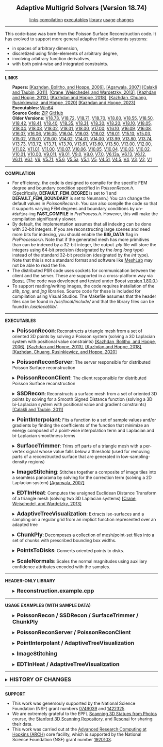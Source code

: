 <center><h2>Adaptive Multigrid Solvers (Version 18.74)</h2></center>
<center>
<a href="#LINKS">links</a>
<a href="#COMPILATION">compilation</a>
<a href="#EXECUTABLES">executables</a>
<a href="#LIBRARY">library</a>
<a href="#USAGE">usage</a>
<a href="#CHANGES">changes</a>
</center>
<hr>
This code-base was born from the Poisson Surface Reconstruction code. It has evolved to support more general adaptive finite-elements systems:
<UL>
<LI> in spaces of arbitrary dimension,
<LI> discretized using finite-elements of arbitrary degree,
<LI> involving arbitrary function derivatives,
<LI> with both point-wise and integrated constraints.
</UL>
<hr>
<a name="LINKS"><b>LINKS</b></a><br>
<ul>
<b>Papers:</b>
<a href="https://www.cs.jhu.edu/~misha/MyPapers/SGP06.pdf">[Kazhdan, Bolitho, and Hoppe, 2006]</a>,
<a href="https://www.agarwala.org/efficient_gdc/">[Agarwala, 2007]</A>
<a href="http://mesh.brown.edu/ssd/">[Calakli and Taubin, 2011]</a>,
<A HREF="https://www.cs.cmu.edu/~kmcrane/Projects/HeatMethod/">[Crane, Weischedel, and Wardetzky, 2013]</a>,
<a href="https://www.cs.jhu.edu/~misha/MyPapers/ToG13.pdf">[Kazhdan and Hoppe, 2013]</a>,
<a href="https://www.cs.jhu.edu/~misha/MyPapers/CGF18.pdf">[Kazhdan and Hoppe, 2018]</a>,
<a href="https://www.cs.jhu.edu/~misha/MyPapers/SGP20.pdf">[Kazhdan, Chuang, Rusinkiewicz, and Hoppe, 2020]</a>
<a href="https://www.cs.jhu.edu/~misha/MyPapers/CGF23.pdf">[Kazhdan and Hoppe, 2023]</a>
<br>
<b>Executables: </b>
<a href="https://www.cs.jhu.edu/~misha/Code/PoissonRecon/Version18.74/AdaptiveSolvers.x64.zip">Win64</a><br>
<b>Source Code:</b>
<a href="https://www.cs.jhu.edu/~misha/Code/PoissonRecon/Version18.74/AdaptiveSolvers.zip">ZIP</a> <a href="https://github.com/mkazhdan/PoissonRecon">GitHub</a><br>
<b>Older Versions:</b>
<a href="https://www.cs.jhu.edu/~misha/Code/PoissonRecon/Version18.73/">V18.73</a>,
<a href="https://www.cs.jhu.edu/~misha/Code/PoissonRecon/Version18.72/">V18.72</a>,
<a href="https://www.cs.jhu.edu/~misha/Code/PoissonRecon/Version18.71/">V18.71</a>,
<a href="https://www.cs.jhu.edu/~misha/Code/PoissonRecon/Version18.70/">V18.70</a>,
<a href="https://www.cs.jhu.edu/~misha/Code/PoissonRecon/Version18.60/">V18.60</a>,
<a href="https://www.cs.jhu.edu/~misha/Code/PoissonRecon/Version18.55/">V18.55</a>,
<a href="https://www.cs.jhu.edu/~misha/Code/PoissonRecon/Version18.50/">V18.50</a>,
<a href="https://www.cs.jhu.edu/~misha/Code/PoissonRecon/Version18.42/">V18.42</a>,
<a href="https://www.cs.jhu.edu/~misha/Code/PoissonRecon/Version18.41/">V18.41</a>,
<a href="https://www.cs.jhu.edu/~misha/Code/PoissonRecon/Version18.40/">V18.40</a>,
<a href="https://www.cs.jhu.edu/~misha/Code/PoissonRecon/Version18.35/">V18.35</a>,
<a href="https://www.cs.jhu.edu/~misha/Code/PoissonRecon/Version18.31/">V18.31</a>,
<a href="https://www.cs.jhu.edu/~misha/Code/PoissonRecon/Version18.30/">V18.30</a>,
<a href="https://www.cs.jhu.edu/~misha/Code/PoissonRecon/Version18.20/">V18.20</a>,
<a href="https://www.cs.jhu.edu/~misha/Code/PoissonRecon/Version18.10/">V18.10</a>,
<a href="https://www.cs.jhu.edu/~misha/Code/PoissonRecon/Version18.05/">V18.05</a>,
<a href="https://www.cs.jhu.edu/~misha/Code/PoissonRecon/Version18.04/">V18.04</a>,
<a href="https://www.cs.jhu.edu/~misha/Code/PoissonRecon/Version18.03/">V18.03</a>,
<a href="https://www.cs.jhu.edu/~misha/Code/PoissonRecon/Version18.02/">V18.02</a>,
<a href="https://www.cs.jhu.edu/~misha/Code/PoissonRecon/Version18.01/">V18.01</a>,
<a href="https://www.cs.jhu.edu/~misha/Code/PoissonRecon/Version18.00/">V18.00</a>,
<a href="https://www.cs.jhu.edu/~misha/Code/PoissonRecon/Version17.00/">V17.00</a>,
<a href="https://www.cs.jhu.edu/~misha/Code/PoissonRecon/Version16.10/">V16.10</a>,
<a href="https://www.cs.jhu.edu/~misha/Code/PoissonRecon/Version16.09/">V16.09</a>,
<a href="https://www.cs.jhu.edu/~misha/Code/PoissonRecon/Version16.08/">V16.08</a>,
<a href="https://www.cs.jhu.edu/~misha/Code/PoissonRecon/Version16.07/">V16.07</a>,
<a href="https://www.cs.jhu.edu/~misha/Code/PoissonRecon/Version16.06/">V16.06</a>,
<a href="https://www.cs.jhu.edu/~misha/Code/PoissonRecon/Version16.05/">V16.05</a>,
<a href="https://www.cs.jhu.edu/~misha/Code/PoissonRecon/Version16.04/">V16.04</a>,
<a href="https://www.cs.jhu.edu/~misha/Code/PoissonRecon/Version16.03/">V16.03</a>,
<a href="https://www.cs.jhu.edu/~misha/Code/PoissonRecon/Version16.02/">V16.02</a>,
<a href="https://www.cs.jhu.edu/~misha/Code/PoissonRecon/Version16.01/">V16.01</a>,
<a href="https://www.cs.jhu.edu/~misha/Code/PoissonRecon/Version15.10/">V15.10</a>,
<a href="https://www.cs.jhu.edu/~misha/Code/PoissonRecon/Version15.03/">V15.03</a>,
<a href="https://www.cs.jhu.edu/~misha/Code/PoissonRecon/Version15.02/">V15.02</a>,
<a href="https://www.cs.jhu.edu/~misha/Code/PoissonRecon/Version15.01/">V15.01</a>,
<a href="https://www.cs.jhu.edu/~misha/Code/PoissonRecon/Version15.00/">V15.00</a>,
<a href="https://www.cs.jhu.edu/~misha/Code/PoissonRecon/Version14.02/">V14.02</a>,
<a href="https://www.cs.jhu.edu/~misha/Code/PoissonRecon/Version14.01/">V14.01</a>,
<a href="https://www.cs.jhu.edu/~misha/Code/PoissonRecon/Version14.00/">V14.00</a>,
<a href="https://www.cs.jhu.edu/~misha/Code/PoissonRecon/Version13.99/">V13.99</a>,
<a href="https://www.cs.jhu.edu/~misha/Code/PoissonRecon/Version13.80/">V13.80</a>,
<a href="https://www.cs.jhu.edu/~misha/Code/PoissonRecon/Version13.74/">V13.74</a>,
<a href="https://www.cs.jhu.edu/~misha/Code/PoissonRecon/Version13.73/">V13.73</a>,
<a href="https://www.cs.jhu.edu/~misha/Code/PoissonRecon/Version13.72/">V13.72</a>,
<a href="https://www.cs.jhu.edu/~misha/Code/PoissonRecon/Version13.71/">V13.71</a>,
<a href="https://www.cs.jhu.edu/~misha/Code/PoissonRecon/Version13.70/">V13.70</a>,
<a href="https://www.cs.jhu.edu/~misha/Code/PoissonRecon/Version13.61/">V13.61</a>,
<a href="https://www.cs.jhu.edu/~misha/Code/PoissonRecon/Version13.60/">V13.60</a>,
<a href="https://www.cs.jhu.edu/~misha/Code/PoissonRecon/Version13.50/">V13.50</a>,
<a href="https://www.cs.jhu.edu/~misha/Code/PoissonRecon/Version13.00/">V13.00</a>,
<a href="https://www.cs.jhu.edu/~misha/Code/PoissonRecon/Version12.00/">V12.00</a>,
<a href="https://www.cs.jhu.edu/~misha/Code/PoissonRecon/Version11.02/">V11.02</a>,
<a href="https://www.cs.jhu.edu/~misha/Code/PoissonRecon/Version11.01/">V11.01</a>,
<a href="https://www.cs.jhu.edu/~misha/Code/PoissonRecon/Version11.00/">V11.00</a>,
<a href="https://www.cs.jhu.edu/~misha/Code/PoissonRecon/Version10.07/">V10.07</a>,
<a href="https://www.cs.jhu.edu/~misha/Code/PoissonRecon/Version10.06/">V10.06</a>,
<a href="https://www.cs.jhu.edu/~misha/Code/PoissonRecon/Version10.05/">V10.05</a>,
<a href="https://www.cs.jhu.edu/~misha/Code/PoissonRecon/Version10.04/">V10.04</a>,
<a href="https://www.cs.jhu.edu/~misha/Code/PoissonRecon/Version10.03/">V10.03</a>,
<a href="https://www.cs.jhu.edu/~misha/Code/PoissonRecon/Version10.02/">V10.02</a>,
<a href="https://www.cs.jhu.edu/~misha/Code/PoissonRecon/Version10.01/">V10.01</a>,
<a href="https://www.cs.jhu.edu/~misha/Code/PoissonRecon/Version10.00/">V10.00</a>,
<a href="https://www.cs.jhu.edu/~misha/Code/PoissonRecon/Version9.011/">V9.011</a>,
<a href="https://www.cs.jhu.edu/~misha/Code/PoissonRecon/Version9.01/">V9.01</a>,
<a href="https://www.cs.jhu.edu/~misha/Code/PoissonRecon/Version9.0/">V9.0</a>,
<a href="https://www.cs.jhu.edu/~misha/Code/PoissonRecon/Version8.0/">V8.0</a>,
<a href="https://www.cs.jhu.edu/~misha/Code/PoissonRecon/Version7.0/">V7.0</a>,
<a href="https://www.cs.jhu.edu/~misha/Code/PoissonRecon/Version6.13a/">V6.13a</a>,
<a href="https://www.cs.jhu.edu/~misha/Code/PoissonRecon/Version6.13/">V6.13</a>,
<a href="https://www.cs.jhu.edu/~misha/Code/PoissonRecon/Version6.12/">V6.12</a>,
<a href="https://www.cs.jhu.edu/~misha/Code/PoissonRecon/Version6.11/">V6.11</a>,
<a href="https://www.cs.jhu.edu/~misha/Code/PoissonRecon/Version6.1/">V6.1</a>,
<a href="https://www.cs.jhu.edu/~misha/Code/PoissonRecon/Version6/">V6</a>,
<a href="https://www.cs.jhu.edu/~misha/Code/PoissonRecon/Version5.71/">V5.71</a>,
<a href="https://www.cs.jhu.edu/~misha/Code/PoissonRecon/Version5.6/">V5.6</a>,
<a href="https://www.cs.jhu.edu/~misha/Code/PoissonRecon/Version5.5a/">V5.5a</a>,
<a href="https://www.cs.jhu.edu/~misha/Code/PoissonRecon/Version5.1/">V5.1</a>,
<a href="https://www.cs.jhu.edu/~misha/Code/PoissonRecon/Version5/">V5</a>,
<a href="https://www.cs.jhu.edu/~misha/Code/PoissonRecon/Version4.51/">V4.51</a>,
<a href="https://www.cs.jhu.edu/~misha/Code/PoissonRecon/Version4.5/">V4.5</a>,
<a href="https://www.cs.jhu.edu/~misha/Code/PoissonRecon/Version4/">V4</a>,
<a href="https://www.cs.jhu.edu/~misha/Code/PoissonRecon/Version3/">V3</a>,
<a href="https://www.cs.jhu.edu/~misha/Code/PoissonRecon/Version2/">V2</a>,
<a href="https://www.cs.jhu.edu/~misha/Code/PoissonRecon/Version1/">V1</a>
</ul>

<hr>
<a name="COMPILATION"><b>COMPILATION</b></a><br>
<ul>
<LI> For efficiency, the code is designed to compile for the specific FEM degree and boundary condition specified in <I>PoissonRecon.h</I>. (Specifically, <B>DEFAULT_FEM_DEGREE</B> is set to 1 and <B>DEFAULT_FEM_BOUNDARY</B> is set to Neumann.) You can change the default values in <I>PoissonRecon.h</I>. You can also compile the code so that it supports varying FEM degrees and boundary conditions by un-<CODE>#define</CODE>-ing <B>FAST_COMPILE</B> in <I>PreProcess.h</I>. However, this will make the compilation significantly slower.
<LI> By default, the implementation assumes that all indexing can be done with 32-bit integers. If you are reconstructing large scenes and need more bits for indexing, you should enable the <B>BIG_DATA</B> flag in <I>PreProcessor.h</I>. Note that if the generated mesh has more primitives than can be indexed by a 32-bit integer, the output <i>.ply</i> file will store the integers using 64-bit precision (designated by the <i>long long</i> type) instead of the standard 32-bit precision (designated by the <i>int</i> type). Note that this is not a standard format and software like <A HREF="https://www.meshlab.net/">MeshLab</A> may not be able to read the file.
<LI> The distributed PSR code uses sockets for communication between the client and the server. These are supported in a cross-platform way via <A HREF="https://www.boost.org">Boost</A>. (The code was developed and tested under Boost <A HREF="https://www.boost.org/users/history/version_1_80_0.html">version 1.80.0</A>.)<br>
<LI> To support reading/writing images, the code requires installation of the <i>zlib</i>, <i>png</i>, and <i>jpg</i> libraries. Source code for these is included for compilation using Visual Studios. The Makefile assumes that the header files can be found in <i>/usr/local/include/</i> and that the library files can be found in <i>/usr/local/lib/</i>.
</UL>
</ul>
<hr>
<a name="EXECUTABLES"><b>EXECUTABLES</b></a><br>


<ul>
<dl>
<DETAILS>
<SUMMARY>
<font size="+1"><b>PoissonRecon</b></font>:
Reconstructs a triangle mesh from a set of oriented 3D points by solving a Poisson system (solving a 3D Laplacian system with positional value constraints) <a href="https://www.cs.jhu.edu/~misha/MyPapers/SGP06.pdf">[Kazhdan, Bolitho, and Hoppe, 2006]</a>,
<a href="https://www.cs.jhu.edu/~misha/MyPapers/ToG13.pdf">[Kazhdan and Hoppe, 2013]</a>,
<a href="https://www.cs.jhu.edu/~misha/MyPapers/CGF18.pdf">[Kazhdan and Hoppe, 2018]</a>,
<a href="https://www.cs.jhu.edu/~misha/MyPapers/SGP20.pdf">[Kazhdan, Chuang, Rusinkiewicz, and Hoppe, 2020]</a>
</SUMMARY>
<dt><b>--in</b> &lt;<i>input points</i>&gt;
</dt><dd> This string is the name of the file from which the point set will be read.<br>
If the file extension is <i>.ply</i>, the file should be in
<a href="https://www.cc.gatech.edu/projects/large_models/ply.html">PLY</a> format, giving the list of oriented
vertices with the x-, y-, and z-coordinates of the positions encoded by the properties <i>x</i>, <i>y</i>, and
<i>z</i> and the x-, y-, and z-coordinates of the normals encoded by the properties <i>nx</i>, <i>ny</i>, and
<i>nz</i> .<br>
If the file extension is <i>.bnpts</i>, the file should be a binary file, consisting of blocks of 6 32-bit
floats: x-, y-, and z-coordinates of the point's position, followed by the x-, y-, and z-coordinates
of the point's normal. (No information about the number of oriented point samples should be specified.)<br>
Otherwise, the file should be an ascii file with groups of 6,
white space delimited, numbers: x-, y-, and z-coordinates of the point's position, followed
by the x-, y- and z-coordinates of the point's normal. (No information about the number of oriented point samples should be specified.)<br> 
</dd>

<dt>[<b>--envelope</b> &lt;<i>constraint envelope</i>&gt;]
</dt><dd> This string is the name of the file from which the constraint envelope will be read.<br>
The file should be a water-tight triangle mesh in
<a href="https://www.cc.gatech.edu/projects/large_models/ply.html">PLY</a> format, oriented so that the normals are pointing
in the direction that should be outside of the reconstructed surface.<br>

</dd><dt>[<b>--out</b> &lt;<i>output triangle mesh</i>&gt;]
</dt><dd> This string is the name of the file to which the triangle mesh will be written. 
The file is written in <a href="https://www.cc.gatech.edu/projects/large_models/ply.html">PLY</a> format.

</dd><dt>[<b>--tree</b> &lt;<i>output octree and coefficients</i>&gt;]
</dt><dd> This string is the name of the file to which the the octree and solution coefficients are to be written.

</dd><dt>[<b>--grid</b> &lt;<i>output grid</i>&gt;]
</dt><dd> This string is the name of the file to which the sampled implicit function will be written.
The file consistes of seven header lines in ASCII describing the contents, following by the grid values in binary.<BR>
<UL>
<LI>The header looks like:<PRE><CODE>G3
1 FLOAT
&lt;RES_X&gt; &lt;RES_Y&gt; &lt;RES_Z&gt;
&lt;M_00&gt; &lt;M_01&gt; &lt;M_02&gt; &lt;M_03&gt;
&lt;M_10&gt; &lt;M_11&gt; &lt;M_12&gt; &lt;M_13&gt;
&lt;M_20&gt; &lt;M_21&gt; &lt;M_22&gt; &lt;M_23&gt;
&lt;M_30&gt; &lt;M_31&gt; &lt;M_22&gt; &lt;M_33&gt;
</CODE></PRE>
The first two lines describe the contents of the file -- a 3D grid with a single floating point value per cell.<br>
The next line gives the resolution of the grid in <code>x</code>-, <code>y</code>-, and <code>z</code>-directions.<br>
The following four lines give the 4x4 coefficients of the homogenous transformation <CODE>&lt;M&gt;</CODE> taking grid-space coordinates to world-coordinates.
<LI>
The next 4 x <code>&lt;RES_X&gt;</code> x <code>&lt;RES_Y&gt;</code> x <code>&lt;RES_Z&gt;</code> bytes correspond to the (single precision) floating point values
of the implicit function.

</UL>

</dd><dt>[<b>--degree</b> &lt;<i>B-spline degree</i>&gt;]
</dt><dd> This integer specifies the degree of the B-spline that is to be used to define the finite elements system.
Larger degrees support higher order approximations, but come at the cost of denser system matrices (incurring a cost in both space and time).<br>
The default value for this parameter is 1.

</dd><dt>[<b>--bType</b> &lt;<i>boundary type</i>&gt;]
</dt><dd> This integer specifies the boundary type for the finite elements. Valid values are:
<ul>
<li> <b>1</b>: Free boundary constraints
</li><li> <b>2</b>: Dirichlet boundary constraints
</li><li> <b>3</b>: Neumann boundary constraints
</li></ul>
The default value for this parameter is 3 (Neumann).

</dd><dt>[<b>--depth</b> &lt;<i>reconstruction depth</i>&gt;]
</dt><dd> This integer is the maximum depth of the tree that will be used for surface reconstruction.
Running at depth <i>d</i> corresponds to solving on a grid whose resolution is no larger than
2^<i>d</i> x 2^<i>d</i> x ... Note that since the reconstructor adapts the octree to the
sampling density, the specified reconstruction depth is only an upper bound.<br>
The default value for this parameter is 8.

</dd><dt>[<b>--width</b> &lt;<i>finest cell width</i>&gt;]
</dt><dd> This floating point value specifies the target width of the finest level octree cells.<br>
This parameter is ignored if the <B>--depth</B> is also specified.

</dd><dt>[<b>--scale</b> &lt;<i>scale factor</i>&gt;]
</dt><dd> This floating point value specifies the ratio between the diameter of the cube used for reconstruction
and the diameter of the samples' bounding cube.<br>
The default value is 1.1.

</dd><dt>[<b>--samplesPerNode</b> &lt;<i>minimum number of samples</i>&gt;]
</dt><dd> This floating point value specifies the minimum number of sample points that should fall within an
octree node as the octree construction is adapted to sampling density. For noise-free samples, small values
in the range [1.0 - 5.0] can be used. For more noisy samples, larger values in the range [15.0 - 20.0] may
be needed to provide a smoother, noise-reduced, reconstruction.<br>
The default value is 1.5.

</dd><dt>[<b>--pointWeight</b> &lt;<i>interpolation weight</i>&gt;]
</dt><dd> This floating point value specifies the importance that interpolation of the point samples
is given in the formulation of the screened Poisson equation.<br>
The results of the original (unscreened) Poisson Reconstruction can be obtained by setting this value to 0.<br>
The default value for this parameter is twice the B-spline degree.

</dd><dt>[<b>--iters</b> &lt;<i>Gauss-Seidel iterations per level</i>&gt;]
</dt><dd> This integer value specifies the number of Gauss-Seidel relaxations to be performed at each level of the octree hierarchy.<br>
The default value for this parameter is 8.

</dd><dt>[<b>--density</b>]
</dt><dd> Enabling this flag tells the reconstructor to output the estimated depth values of the iso-surface vertices.

</dd><dt>[<b>--colors</b>]
</dt><dd> If the input points are in ASCII/binary format and contain color values, this flag lets the reconstruction code know that (1) each sample is represented by nine floating point values instead of the expected six, and that (2) color values should be output with the vertices of the reconstructed surface. (For input samples in the .ply format, the presence of color information, as well as any other additional per-sample data, is automatically determined from the file header.)

</dd><dt>[<b>--data</b> &lt;<i>pull factor</i>&gt;]
</dt><dd> If the input points have additional data (e.g. color) that is to be sampled at the output vertices, this floating point value specifies the relative importance
of finer data over lower data in performing the extrapolation.<BR>
The default value for this parameter is 32.

</dd><dt>[<b>--confidence</b>]
</dt><dd> Enabling this flag specifies that the normal lengths should be used as weights when considering the contribution of a sample.

</dd><dt>[<b>--primalGrid</b>]
</dt><dd> Enabling this flag when outputing to a grid file has the reconstructor sample the implicit function at the corners of the grid, rather than the centers of the cells.

</dd><dt>[<b>--linearFit</b>]
</dt><dd> Enabling this flag has the reconstructor use linear interpolation to estimate the positions of iso-vertices.

</dd><dt>[<b>--polygonMesh</b>]
</dt><dd> Enabling this flag tells the reconstructor to output a polygon mesh (rather than triangulating the results of Marching Cubes).

</dd><dt>[<b>--tempDir</b> &lt;<i>temporary output directory</i>&gt;]
</dt><dd> This string is the name of the directory to which temporary files will be written.

</dd><dt>[<b>--threads</b> &lt;<i>number of processing threads</i>&gt;]
</dt><dd> This integer specifies the number of threads across which the algorithm should be parallelized.<br>
The default value for this parameter is equal to the numer of (virtual) processors on the executing  machine.

</dd><dt>[<b>--maxMemory</b> &lt;<i>maximum memory usage (in GB)</i>&gt;]
</dt><dd> If positive, this integer value specifies the peak memory utilization for running the reconstruction code (forcing the execution to terminate if the limit is exceeded).

</dd><dt>[<b>--performance</b>]
</dt><dd> Enabling this flag provides running time and peak memory usage at the end of the execution.

</dd><dt>[<b>--verbose</b>]
</dt><dd> Enabling this flag provides a more verbose description of the running times and memory usages of individual components of the surface reconstructor.

</dd>
</DETAILS>
</dl>
</ul>



<ul>
<dl>
<DETAILS>
<SUMMARY>
<font size="+1"><b>PoissonReconServer</b></font>:
The server responsible for distributed Poisson Surface reconstruction
<!--
<a href="https://www.cs.jhu.edu/~misha/MyPapers/SGP06.pdf">[Kazhdan, Bolitho, and Hoppe, 2006]</a>,
<a href="https://www.cs.jhu.edu/~misha/MyPapers/ToG13.pdf">[Kazhdan and Hoppe, 2013]</a>,
<a href="https://www.cs.jhu.edu/~misha/MyPapers/CGF18.pdf">[Kazhdan and Hoppe, 2018]</a>,
<a href="https://www.cs.jhu.edu/~misha/MyPapers/SGP20.pdf">[Kazhdan, Chuang, Rusinkiewicz, and Hoppe, 2020]</a>
-->
</SUMMARY>
<dt><b>--in</b> &lt;<i>input points</i>&gt;</dt>
<dd> This string is the name of the file from which the point set will be read.<br>
The file is assumed to be in <B>binary</B> <a href="https://www.cc.gatech.edu/projects/large_models/ply.html">PLY</a> format, giving the list of oriented
vertices with the x-, y-, and z-coordinates of the positions encoded by the properties <i>x</i>, <i>y</i>, and
<i>z</i> and the x-, y-, and z-coordinates of the normals encoded by the properties <i>nx</i>, <i>ny</i>, and
<i>nz</i>. (If additional properties, e.g. color, are provided per sample, these will be interpolated in the reconstruction.)<br>
</dd>

<dt><b>--tempDir</b> &lt;<i>networked temporary output directory</i>&gt;</dt>
<dd> This string is the name of the directory to which temporary files will be written.<br>
The specified (networked) path is assumed to accessible to the server and all clients.
</dd>

<dt><b>--out</b> &lt;<i>output polygon mesh (header)</i>&gt;</dt>
<dd> This string is the name of the file to which the polygon mesh will be written (or the header, in the case <b>--keepSeparate</b> is specified).<BR>
The file is written in <a href="https://www.cc.gatech.edu/projects/large_models/ply.html">PLY</a> format.
</dd>

<dt><b>--count</b> &lt;<i>client count</i>&gt;</dt>
<dd> This integer values specifies the number of clients that will be connecting to the server to peform the partitioning.
</dd>

<dt>[<b>--port</b> &lt;<i>listening port</i>&gt;]</dt>
<dd> This optional integer specifies the port at which the server should listen for client requests.<BR>
If no port is specified, the server will ask the system to provide one.<BR>
Regardless of verbosity value, the server will print out the address and port to the command line.
</dd>

<dt>[<b>--depth</b> &lt;<i>reconstruction depth</i>&gt;=8]
</dt><dd> This integer is the maximum depth of the tree that will be used for surface reconstruction.
Running at depth <i>d</i> corresponds to solving on a grid whose resolution is no larger than
2^<i>d</i> x 2^<i>d</i> x ... Note that since the reconstructor adapts the octree to the
sampling density, the specified reconstruction depth is only an upper bound.<br>
</dd>

<dt>[<b>--pDepth</b> &lt;<i>partition/server depth</i>&gt;=5]
</dt><dd> This integer is the depth of the tree at which the server performs the reconstruction and is also the depth at which the partitioning of the points happens. Running at a partition/server depth <i>d</i> corresponds to having the server solve over a grid whose resolution is 2^<i>d</i> x 2^<i>d</i> x ... and partitions the point set into 2^<i>d</i> slabs.<BR>
</dd>

<dt>[<b>--width</b> &lt;<i>finest cell width</i>&gt;]
</dt><dd> This floating point value specifies the target width of the finest level octree cells.<br>
This parameter is ignored if the <B>--depth</B> flag is also specified.
</dd>

<dt>[<b>--degree</b> &lt;<i>B-spline degree</i>&gt;=1]
</dt><dd> This integer specifies the degree of the B-spline that is to be used to define the finite elements system.
Larger degrees support higher order approximations, but come at the cost of denser system matrices (incurring a cost in both space and time).<br>
This option is only available if the code is compiled without the <B>FAST_COMPILE</B> flag <code>#define</code>-ed.
</dd>

<dt>[<b>--bType</b> &lt;<i>boundary type</i>&gt;=3]
</dt><dd> This integer specifies the boundary type for the finite elements. Valid values are:
<ul>
<li> <b>1</b>: Free boundary constraints
</li><li> <b>2</b>: Dirichlet boundary constraints
</li><li> <b>3</b>: Neumann boundary constraints
</li></ul>
This option is only available if the code is compiled without the <B>FAST_COMPILE</B> flag <code>#define</code>-ed.
</dd>

<dt>[<b>--scale</b> &lt;<i>scale factor</i>&gt;=1.1]
</dt><dd> This floating point value specifies the ratio between the diameter of the cube used for reconstruction
and the diameter of the samples' bounding cube.<br>
</dd>

<dt>[<b>--samplesPerNode</b> &lt;<i>minimum number of samples</i>&gt;=1.5]
</dt><dd> This floating point value specifies the minimum number of sample points that should fall within an
octree node as the octree construction is adapted to sampling density. For noise-free samples, small values
in the range [1.0 - 5.0] can be used. For more noisy samples, larger values in the range [15.0 - 20.0] may
be needed to provide a smoother, noise-reduced, reconstruction.<br>
</dd>

<dt>[<b>--pointWeight</b> &lt;<i>interpolation weight</i>&gt;=2*&lt;<i>B-spline degree</i>&gt;]
</dt><dd> This floating point value specifies the importance that interpolation of the point samples
is given in the formulation of the screened Poisson equation.<br>
The results of the original (unscreened) Poisson Reconstruction can be obtained by setting this value to 0.<br>
</dd>

<dt>[<b>--iters</b> &lt;<i>Gauss-Seidel iterations per level</i>&gt;=8]
</dt><dd> This integer value specifies the number of Gauss-Seidel relaxations to be performed at each level of the octree hierarchy.<br>
</dd>

<dt>[<b>--density</b>]
</dt><dd> Enabling this flag tells the reconstructor to output the estimated depth values of the iso-surface vertices.
</dd>

<dt>[<b>--data</b> &lt;<i>pull factor</i>&gt;=32]
</dt><dd> If the input points have additional data (e.g. color) that is to be sampled at the output vertices, this floating point value specifies the relative importance
of finer data over lower data in performing the extrapolation.<BR>
</dd>

<dt>[<b>--verbose</b> &lt;<i>verbosity</i>&gt;=0]
</dt><dd> This integer value specifies the level of verbosity of output provided by the client and server, with "0" corresponding to no output and "4" giving the most.<BR>
</dd>

<dt>[<b>--confidence</b>]
</dt><dd> Enabling this flag specifies that the normal lengths should be used as weights when considering the contribution of a sample.
</dd>

<dt>[<b>--linearFit</b>]
</dt><dd> Enabling this flag has the reconstructor use linear interpolation to estimate the positions of iso-vertices.
</dd>

<dt>[<b>--threads</b> &lt;<i>number of processing threads</i>&gt;={number of (virtual) processors on the executing machine}]
</dt><dd> This integer specifies the number of threads across which the algorithm should be parallelized.
</dd>

<dt>[<b>--maxMemory</b> &lt;<i>maximum memory usage (in GB)</i>&gt;]
</dt><dd> If positive, this integer value specifies the peak memory utilization for running the reconstruction code (forcing the execution to terminate if the limit is exceeded).<BR>
The default value for this parameter is 0.
</dd>

</dd><dt>[<b>--performance</b>]
</dt><dd> Enabling this flag provides running time and peak memory usage at the end of the execution.
</dd>

</dd><dt>[<b>--noFuse</b>]
</dt><dd> Enabling this flag keeps the server from fusing shared vertices across slabs. (The reconstructions from the different clients will still be merged into a single .ply file.)
</dd>

</dd><dt>[<b>--keepSeparate</b>]
</dt><dd> Enabling this flag keeps the reconstructions computed by the clients separate. In this case, the value of  <b>--out</b> is treated as a header and the the geometries are output to files <code>&lt;output header&gt;.&lt;client index&gt;.ply</code>.
</dd>

</DETAILS>
</dl>
</ul>

<ul>
<dl>
<DETAILS>
<SUMMARY>
<font size="+1"><b>PoissonReconClient</b></font>:
The client responsible for distributed Poisson Surface reconstruction
<!--
<a href="https://www.cs.jhu.edu/~misha/MyPapers/SGP06.pdf">[Kazhdan, Bolitho, and Hoppe, 2006]</a>,
<a href="https://www.cs.jhu.edu/~misha/MyPapers/ToG13.pdf">[Kazhdan and Hoppe, 2013]</a>,
<a href="https://www.cs.jhu.edu/~misha/MyPapers/CGF18.pdf">[Kazhdan and Hoppe, 2018]</a>,
<a href="https://www.cs.jhu.edu/~misha/MyPapers/SGP20.pdf">[Kazhdan, Chuang, Rusinkiewicz, and Hoppe, 2020]</a>
-->
</SUMMARY>
<dt><b>--port</b> &lt;<i>server port</i>&gt;</dt>
<dd> This integer specifies the port at which to connect to the server.
</dd>

<dt>[<b>--address</b> &lt;<i>server address</i>&gt;="127.0.0.1"]</dt>
<dd> This optional string specifies the IPv4 address of the server.<br>
</dd>

<dt>[<b>--multi</b> &lt;<i>sub-client multiplicity</i>&gt;=1]</dt>
<dd> This optional integer specifies the number of sub-clients the client should be running serially.
</dd>

<dt>[<b>--threads</b> &lt;<i>number of processing threads</i>&gt;={number of (virtual) processors on the executing machine}]
</dt><dd> This integer specifies the number of threads across which the algorithm should be parallelized.<br>
The default value for this parameter is equal to the numer of (virtual) processors on the executing  machine.
</dd>

<dt>[<b>--maxMemory</b> &lt;<i>maximum memory usage (in GB)</i>&gt;=0]
</dt><dd> If positive, this integer value specifies the peak memory utilization for running the reconstruction code (forcing the execution to terminate if the limit is exceeded).
</dd>

</dd><dt>[<b>--pause</b>]
</dt><dd> Enabling this flag has the client wait for the user to enter [ENTER] before closing the process. (Useful if the client is opened in a temporary window, you are running the client with verbose output, and want to see the output.)
</dd>

</DETAILS>
</dl>
</ul>




<ul>
<dl>
<DETAILS>
<SUMMARY>
<font size="+1"><b>SSDRecon</b></font>:
Reconstructs a surface mesh from a set of oriented 3D points by solving for a Smooth Signed Distance function (solving a 3D bi-Laplacian system with positional value and gradient constraints) <a href="http://mesh.brown.edu/ssd/">[Calakli and Taubin, 2011]</a>
</SUMMARY>
<dt><b>--in</b> &lt;<i>input points</i>&gt;
</dt><dd> This string is the name of the file from which the point set will be read.<br>
If the file extension is <i>.ply</i>, the file should be in
<a href="https://www.cc.gatech.edu/projects/large_models/ply.html">PLY</a> format, giving the list of oriented
vertices with the x-, y-, and z-coordinates of the positions encoded by the properties <i>x</i>, <i>y</i>, and
<i>z</i> and the x-, y-, and z-coordinates of the normals encoded by the properties <i>nx</i>, <i>ny</i>, and
<i>nz</i> .<br>
If the file extension is <i>.bnpts</i>, the file should be a binary file, consisting of blocks of 6 32-bit
floats: x-, y-, and z-coordinates of the point's position, followed by the x-, y-, and z-coordinates
of the point's normal. (No information about the number of oriented point samples should be specified.)<br>
Otherwise, the file should be an ascii file with groups of 6,
white space delimited, numbers: x-, y-, and z-coordinates of the point's position, followed
by the x-, y- and z-coordinates of the point's normal. (No information about the number of oriented point samples should be specified.)<br> 

</dd><dt>[<b>--out</b> &lt;<i>output triangle mesh</i>&gt;]
</dt><dd> This string is the name of the file to which the triangle mesh will be written. 
The file is written in <a href="https://www.cc.gatech.edu/projects/large_models/ply.html">PLY</a> format.

</dd><dt>[<b>--tree</b> &lt;<i>output octree and coefficients</i>&gt;]
</dt><dd> This string is the name of the file to which the the octree and solution coefficients are to be written.

</dd><dt>[<b>--grid</b> &lt;<i>output grid</i>&gt;]
</dt><dd> This string is the name of the file to which the sampled implicit function will be written.
The file consistes of seven header lines in ASCII describing the contents, following by the grid values in binary.<BR>
<UL>
<LI>The header looks like:<PRE><CODE>G3
1 FLOAT
&lt;RES_X&gt; &lt;RES_Y&gt; &lt;RES_Z&gt;
&lt;M_00&gt; &lt;M_01&gt; &lt;M_02&gt; &lt;M_03&gt;
&lt;M_10&gt; &lt;M_11&gt; &lt;M_12&gt; &lt;M_13&gt;
&lt;M_20&gt; &lt;M_21&gt; &lt;M_22&gt; &lt;M_23&gt;
&lt;M_30&gt; &lt;M_31&gt; &lt;M_22&gt; &lt;M_33&gt;
</CODE></PRE>
The first two lines describe the contents of the file -- a 3D grid with a single floating point value per cell.<br>
The next line gives the resolution of the grid in <code>x</code>-, <code>y</code>-, and <code>z</code>-directions.<br>
The following four lines give the 4x4 coefficients of the homogenous transformation <CODE>&lt;M&gt;</CODE> taking grid-space coordinates to world-coordinates.
<LI>
The next 4 x <code>&lt;RES_X&gt;</code> x <code>&lt;RES_Y&gt;</code> x <code>&lt;RES_Z&gt;</code> bytes correspond to the (single precision) floating point values
of the implicit function.

</dd><dt>[<b>--degree</b> &lt;<i>B-spline degree</i>&gt;]
</dt><dd> This integer specifies the degree of the B-spline that is to be used to define the finite elements system.
Larger degrees support higher order approximations, but come at the cost of denser system matrices (incurring a cost in both space and time).<br>
The default value for this parameter is 2.

</dd><dt>[<b>--depth</b> &lt;<i>reconstruction depth</i>&gt;]
</dt><dd> This integer is the maximum depth of the tree that will be used for surface reconstruction.
Running at depth <i>d</i> corresponds to solving on a grid whose resolution is no larger than
2^<i>d</i> x 2^<i>d</i> x ... Note that since the reconstructor adapts the octree to the
sampling density, the specified reconstruction depth is only an upper bound.<br>
The default value for this parameter is 8.

</dd><dt>[<b>--width</b> &lt;<i>finest cell width</i>&gt;]
</dt><dd> This floating point value specifies the target width of the finest level octree cells.<br>
This parameter is ignored if the <B>--depth</B> flag is also specified.

</dd><dt>[<b>--scale</b> &lt;<i>scale factor</i>&gt;]
</dt><dd> This floating point value specifies the ratio between the diameter of the cube used for reconstruction
and the diameter of the samples' bounding cube.<br>
The default value is 1.1.

</dd><dt>[<b>--samplesPerNode</b> &lt;<i>minimum number of samples</i>&gt;]
</dt><dd> This floating point value specifies the minimum number of sample points that should fall within an
octree node as the octree construction is adapted to sampling density. For noise-free samples, small values
in the range [1.0 - 5.0] can be used. For more noisy samples, larger values in the range [15.0 - 20.0] may
be needed to provide a smoother, noise-reduced, reconstruction.<br>
The default value is 1.0.

</dd><dt>[<b>--valueWeight</b> &lt;<i>zero-crossing interpolation weight</i>&gt;]
</dt><dd> This floating point value specifies the importance that interpolation of the point samples
is given in the formulation of the screened Smoothed Signed Distance Reconstruction.<br>
The default value for this parameter is 1.

</dd><dt>[<b>--gradientWeight</b> &lt;<i>normal interpolation weight</i>&gt;]
</dt><dd> This floating point value specifies the importance that interpolation of the points' normals
is given in the formulation of the screened Smoothed Signed Distance Reconstruction.<br>
The default value for this parameter is 1.

</dd><dt>[<b>--biLapWeight</b> &lt;<i>bi-Laplacian weight weight</i>&gt;]
</dt><dd> This floating point value specifies the importance that the bi-Laplacian regularization
is given in the formulation of the screened Smoothed Signed Distance Reconstruction.<br>
The default value for this parameter is 1.

</dd><dt>[<b>--iters</b> &lt;<i>GS iters</i>&gt;]
</dt><dd> This integer value specifies the number of Gauss-Seidel relaxations to be performed at each level of the hiearchy.<br>
The default value for this parameter is 8.

</dd><dt>[<b>--density</b>]
</dt><dd> Enabling this flag tells the reconstructor to output the estimated depth values of the iso-surface vertices.

</dd><dt>[<b>--colors</b>]
</dt><dd> If the input points are in ASCII/binary format and contain color values, this flag lets the reconstruction code know that (1) each sample is represented by nine floating point values instead of the expected six, and that (2) color values should be output with the vertices of the reconstructed surface. (For input samples in the .ply format, the presence of color information, as well as any other additional per-sample data, is automatically determined from the file header.)

</dd><dt>[<b>--data</b> &lt;<i>pull factor</i>&gt;]
</dt><dd> If the input points have additional data (e.g. color) that is to be sampled at the output vertices, this floating point value specifies the relative importance
of finer data over lower data in performing the extrapolation.<BR>
The default value for this parameter is 32.

</dd><dt>[<b>--confidence</b>]
</dt><dd> Enabling this flag specifies that the normal lengths should be used as weights when considering the contribution of a sample.

</dd><dt>[<b>--primalGrid</b>]
</dt><dd> Enabling this flag when outputing to a grid file has the reconstructor sample the implicit function at the corners of the grid, rather than the centers of the cells.

</dd><dt>[<b>--nonLinearFit</b>]
</dt><dd> Enabling this flag has the reconstructor use quadratic interpolation to estimate the positions of iso-vertices.

</dd><dt>[<b>--polygonMesh</b>]
</dt><dd> Enabling this flag tells the reconstructor to output a polygon mesh (rather than triangulating the results of Marching Cubes).

</dd><dt>[<b>--tempDir</b> &lt;<i>temporary output directory</i>&gt;]
</dt><dd> This string is the name of the directory to which temporary files will be written.

</dd><dt>[<b>--threads</b> &lt;<i>number of processing threads</i>&gt;]
</dt><dd> This integer specifies the number of threads across which the algorithm should be parallelized.<br>
The default value for this parameter is equal to the numer of (virtual) processors on the executing  machine.

</dd><dt>[<b>--maxMemory</b> &lt;<i>maximum memory usage (in GB)</i>&gt;]
</dt><dd> If positive, this integer value specifies the peak memory utilization for running the reconstruction code (forcing the execution to terminate if the limit is exceeded).

</dd><dt>[<b>--performance</b>]
</dt><dd> Enabling this flag provides running time and peak memory usage at the end of the execution.

</dd><dt>[<b>--verbose</b>]
</dt><dd> Enabling this flag provides a more verbose description of the running times and memory usages of
individual components of the surface reconstructor.

</dd>
</DETAILS>
</dl>
</ul>


<ul>
<dl>
<DETAILS>
<SUMMARY>
<font size="+1"><b>PointInterpolant</b></font>:
Fits a function to a set of sample values and/or gradients by finding the coefficients of the function that minimize an energy composed of a point-wise interpolation term and Laplacian and bi-Laplacian smoothness terms
</SUMMARY>

<dt><b>--inValues</b> &lt;<i>input sample positions and values</i>&gt;</dt>
<dd> This string is the name of the file from which the positions and values will be read.<br>
The file should be an ascii file with groups of <I>Dim</I>+1, white space delimited, numbers: the coordinates of the point's position,
followed by the value at that point.<br>
No information about the number of samples should be specified.</dd>

<dt><b>--inGradients</b> &lt;<i>input sample positions and gradients</i>&gt;</dt>
<dd> This string is the name of the file from which the positions and gradients will be read.<br>
The file should be an ascii file with groups of 2*<I>Dim</I>, white space delimited, numbers: the coordinates of the point's position,
followed by the gradient at that point).<br>
No information about the number of samples should be specified.</dd>

<dt>[<b>--dim</b> &lt;<i>dimension of the samples</i>&gt;]</dt>
<dd> This integerl value is the dimension of the samples.<BR>
The default value is 2.<br></dd>

<dt>[<b>--tree</b> &lt;<i>output octree and coefficients</i>&gt;]</dt>
<dd> This string is the name of the file to which the the octree and function coefficients are to be written.</dd>

<dt>[<b>--grid</b> &lt;<i>output grid</i>&gt;]</dt>
</dt><dd> This string is the name of the file to which the sampled implicit function will be written.
The file consistes of seven header lines in ASCII describing the contents, following by the grid values in binary.<BR>
<UL>
<LI>The header looks like:<PRE><CODE>G3
1 FLOAT
&lt;RES_X&gt; &lt;RES_Y&gt; &lt;RES_Z&gt;
&lt;M_00&gt; &lt;M_01&gt; &lt;M_02&gt; &lt;M_03&gt;
&lt;M_10&gt; &lt;M_11&gt; &lt;M_12&gt; &lt;M_13&gt;
&lt;M_20&gt; &lt;M_21&gt; &lt;M_22&gt; &lt;M_23&gt;
&lt;M_30&gt; &lt;M_31&gt; &lt;M_22&gt; &lt;M_33&gt;
</CODE></PRE>
The first two lines describe the contents of the file -- a 3D grid with a single floating point value per cell.<br>
The next line gives the resolution of the grid in <code>x</code>-, <code>y</code>-, and <code>z</code>-directions.<br>
The following four lines give the 4x4 coefficients of the homogenous transformation <CODE>&lt;M&gt;</CODE> taking grid-space coordinates to world-coordinates.
<LI>
The next 4 x <code>&lt;RES_X&gt;</code> x <code>&lt;RES_Y&gt;</code> x <code>&lt;RES_Z&gt;</code> bytes correspond to the (single precision) floating point values
of the implicit function.

<dt>[<b>--degree</b> &lt;<i>B-spline degree</i>&gt;]</dt>
<dd> This integer specifies the degree of the B-spline that is to be used to define the finite elements system.
Larger degrees support higher order approximations, but come at the cost of denser system matrices (incurring a cost in both space and time).<br>
The default value for this parameter is 2.</dt>

<dt>[<b>--bType</b> &lt;<i>boundary type</i>&gt;]</dt>
<dd> This integer specifies the boundary type for the finite elements. Valid values are:
<ul>
<li> <b>1</b>: Free boundary constraints</li>
<li> <b>2</b>: Dirichlet boundary constraints</li>
<li> <b>3</b>: Neumann boundary constraints</li>
</ul>
The default value for this parameter is 1 (free).

<dt>[<b>--depth</b> &lt;<i>reconstruction depth</i>&gt;]</dt>
<dd> This integer is the maximum depth of the tree that will be used for surface reconstruction.
Running at depth <i>d</i> corresponds to solving on a grid whose resolution is no larger than
2^<i>d</i> x 2^<i>d</i> x ... Note that since the reconstructor adapts the octree to the
sampling density, the specified reconstruction depth is only an upper bound.<br>
The default value for this parameter is 8.</dd>

<dt>[<b>--width</b> &lt;<i>finest cell width</i>&gt;]</dt>
<dd> This floating point value specifies the target width of the finest level octree cells.<br>
This parameter is ignored if the <B>--depth</B> is also specified.</dd>

<dt>[<b>--scale</b> &lt;<i>scale factor</i>&gt;]</dt>
<dd> This floating point value specifies the ratio between the diameter of the cube used for reconstruction
and the diameter of the samples' bounding cube.<br>
The default value is 1.1.</dd>

<dt>[<b>--valueWeight</b> &lt;<i>value interpolation weight</i>&gt;]</dt>
<dd> This floating point value specifies the importance that interpolation of the samples' values
is given in the fitting of the function.<br>
The default value for this parameter is 1000.</dd>

<dt>[<b>--gradientWeight</b> &lt;<i>gradient interpolation weight</i>&gt;]</dt>
<dd> This floating point value specifies the importance that interpolation of the samples' gradients
is given in the fitting of the function.<br>
The default value for this parameter is 1.<BR>
This value is ignored unless gradient interpolation is specified.</dd>

<dt>[<b>--lapWeight</b> &lt;<i>Laplacian weight</i>&gt;]</dt>
<dd> This floating point value specifies the importance that Laplacian regularization
is given in the fitting of the function.<br>
The default value for this parameter is 0.</dd>

<dt>[<b>--biLapWeight</b> &lt;<i>bi-Laplacian weight</i>&gt;]</dt>
<dd> This floating point value specifies the importance that bi-Laplacian regularization
is given in the fitting of the function.<br>
The default value for this parameter is 1.</dd>

<dt>[<b>--iters</b> &lt;<i>GS iters</i>&gt;]</dt>
<dd> This integer value specifies the number of Gauss-Seidel relaxations to be performed at each level of the hiearchy.<br>
The default value for this parameter is 8.</dd>

<dt>[<b>--performance</b>]</dt>
<dd> Enabling this flag provides running time and peak memory usage at the end of the execution.</dd>

<dt>[<b>--verbose</b>]</dt>
<dd> Enabling this flag provides a more verbose description of the running times and memory usages of
individual components of the surface reconstructor.</dd>

</DETAILS>
</dl>
</ul>


<ul>
<dl>
<DETAILS>
<SUMMARY>
<font size="+1"><b>SurfaceTrimmer</b></font>:
Trims off parts of a triangle mesh with a per-vertex signal whose value falls below a threshold (used for removing parts of a reconstructed surface that are generated in low-sampling-density regions)
</SUMMARY>
<dt><b>--in</b> &lt;<i>input triangle mesh</i>&gt;
</dt><dd> This string is the name of the file from which the triangle mesh will be read. 
The file is read in <a href="https://www.cc.gatech.edu/projects/large_models/ply.html">PLY</a> format and it is assumed that the vertices have a <i>value</i> field which stores the signal's value. (When run with <b>--density</b> flag, the reconstructor will output this field with the mesh vertices.)

</dd><dt><b>--trim</b> &lt;<i>trimming value</i>&gt;
</dt><dd> This floating point values specifies the value for mesh trimming. The subset of the mesh with signal value less than the trim value is discarded.

</dd><dt>[<b>--out</b> &lt;<i>output triangle mesh</i>&gt;]
</dt><dd> This string is the name of the file to which the triangle mesh will be written. 
The file is written in <a href="https://www.cc.gatech.edu/projects/large_models/ply.html">PLY</a> format.

</dd><dt>[<b>--aRatio</b> &lt;<i>island area ratio</i>&gt;]
</dt><dd> This floating point value specifies the area ratio that defines a disconnected component as an "island". Connected components whose area, relative to the total area of the mesh, are smaller than this value will be merged into the output surface to close small holes.<br>
The default value 0.001.

</dd><dt>[<b>--polygonMesh</b>]
</dt><dd> Enabling this flag tells the trimmer to output a polygon mesh (rather than triangulating the trimming results).

</dd><dt>[<b>--removeIslands</b>]
</dt><dd> Enabling this flag tells the trimmer to discard small disconnected components of surface.

</dd><dt>[<b>--verbose</b>]
</dt><dd> Enabling this flag provides a more verbose description of the running times and memory usages of individual components of the surface reconstructor.

</dd>
</DETAILS>
</dl>
</ul>


<ul>
<dl>
<DETAILS>
<SUMMARY>
<font size="+1"><b>ImageStitching</b></font>:
Stitches together a composite of image tiles into a seamless panorama by solving for the correction term (solving a 2D Laplacian system) <a href="https://www.agarwala.org/efficient_gdc/">[Agarwala, 2007]</A>
</SUMMARY>
<dt><b>--in</b> &lt;<i>input composite image</i>&gt; &lt;<i>input label image</i>&gt;
</dt><dd> This pair of strings give the name of the composite image file and the associated label file.<BR>
All pixels in the composite that come from the same source should be assigned the same color in the label file.<BR>
PNG and JPG files are supported (though only PNG should be used for the label file as it is lossless).

</dd><dt>[<b>--out</b> &lt;<i>output image</i>&gt;]
</dt><dd> This string is the name of the file to which the stitched image will be written.<BR>
PNG and JPG files are supported.

</dd><dt>[<b>--degree</b> &lt;<i>B-spline degree</i>&gt;]
</dt><dd> This integer specifies the degree of the B-spline that is to be used to define the finite elements system.
Larger degrees support higher order approximations, but come at the cost of denser system matrices (incurring a cost in both space and time).<br>
The default value for this parameter is 1.<BR>

</dd><dt>[<b>--wScl</b> &lt;<i>successive under-relaxation scale</i>&gt;]
</dt><dd> This floating point value specifies the scale for the adapted successive under-relaxation used to remove ringing.<br>
The default value 0.125.

</dd><dt>[<b>--wExp</b> &lt;<i>successive under-relaxation exponent</i>&gt;]
</dt><dd> This floating point value specifies the exponent for the adapted successive under-relaxation used to remove ringing.<br>
The default value 6.

</dd><dt>[<b>--iters</b> &lt;<i>GS iters</i>&gt;]
</dt><dd> This integer value specifies the number of Gauss-Seidel relaxations to be performed at each level of the hiearchy.<br>
The default value for this parameter is 8.

</dd><dt>[<b>--threads</b> &lt;<i>number of processing threads</i>&gt;]
</dt><dd> This integer specifies the number of threads across which the algorithm should be parallelized.<br>
The default value for this parameter is equal to the numer of (virtual) processors on the executing  machine.

</dd><dt>[<b>--maxMemory</b> &lt;<i>maximum memory usage (in GB)</i>&gt;]
</dt><dd> If positive, this integer value specifies the peak memory utilization for running the code (forcing the execution to terminate if the limit is exceeded).

</dd><dt>[<b>--performance</b>]
</dt><dd> Enabling this flag provides running time and peak memory usage at the end of the execution.

</dd><dt>[<b>--verbose</b>]
</dt><dd> Enabling this flag provides a more verbose description of the running times and memory usages of
individual components of the image stitcher.

</dd>
</DETAILS>
</dl>
</ul>


<ul>
<dl>
<DETAILS>
<SUMMARY>
<font size="+1"><b>EDTInHeat</b></font>:
Computes the unsigned Euclidean Distance Transform of a triangle mesh (solving two 3D Laplacian systems) <A HREF="https://www.cs.cmu.edu/~kmcrane/Projects/HeatMethod/">[Crane, Weischedel, and Wardetzky, 2013]</A>
</SUMMARY>
<dt><b>--in</b> &lt;<i>input mesh</i>&gt;
</dt><dd> This string is the name of the file from which the triangle mesh will be read. 
The file is assumed to be in <a href="https://www.cc.gatech.edu/projects/large_models/ply.html">PLY</a> format.

</dd><dt>[<b>--out</b> &lt;<i>output octree and coefficients</i>&gt;]
</dt><dd> This string is the name of the file to which the the octree and solution coefficients are to be written.

</dd><dt>[<b>--degree</b> &lt;<i>B-spline degree</i>&gt;]
</dt><dd> This integer specifies the degree of the B-spline that is to be used to define the finite elements system.
Larger degrees support higher order approximations, but come at the cost of denser system matrices (incurring a cost in both space and time).<br>
The default value for this parameter is 1.

</dd><dt>[<b>--depth</b> &lt;<i>edt depth</i>&gt;]
</dt><dd> This integer is the maximum depth of the tree that will be used for computing the Euclidean Distance Transform.
Running at depth <i>d</i> corresponds to solving on a grid whose resolution is no larger than
2^<i>d</i> x 2^<i>d</i> x ...<br>
The default value for this parameter is 8.

</dd><dt>[<b>--scale</b> &lt;<i>scale factor</i>&gt;]
</dt><dd> This floating point value specifies the ratio between the diameter of the cube used for computing the EDT
and the diameter of the mesh's bounding cube.<br>
The default value is 2.

</dd><dt>[<b>--diffusion</b> &lt;<i>diffusion time</i>&gt;]
</dt><dd> This floating point value specifies the time-scale for the initial heat diffusion.<BR>
The default value is 0.0005.

</dd><dt>[<b>--valueWeight</b> &lt;<i>zero-crossing interpolation weight</i>&gt;]
</dt><dd> This floating point value specifies the importance that the EDT evaluate to zero at points on the input mesh is given.<br>
The default value for this parameter is 0.01.

</dd><dt>[<b>--wScl</b> &lt;<i>successive under-relaxation scale</i>&gt;]
</dt><dd> This floating point value specifies the scale for the adapted successive under-relaxation used to remove ringing.<br>
The default value 0.125.

</dd><dt>[<b>--wExp</b> &lt;<i>successive under-relaxation exponent</i>&gt;]
</dt><dd> This floating point value specifies the exponent for the adapted successive under-relaxation used to remove ringing.<br>
The default value 6.

</dd><dt>[<b>--iters</b> &lt;<i>GS iters</i>&gt;]
</dt><dd> This integer value specifies the number of Gauss-Seidel relaxations to be performed at each level of the hiearchy.<br>
The default value for this parameter is 8.

</dd><dt>[<b>--threads</b> &lt;<i>number of processing threads</i>&gt;]
</dt><dd> This integer specifies the number of threads across which the algorithm should be parallelized.<br>
The default value for this parameter is equal to the numer of (virtual) processors on the executing  machine.

</dd><dt>[<b>--maxMemory</b> &lt;<i>maximum memory usage (in GB)</i>&gt;]
</dt><dd> If positive, this integer value specifies the peak memory utilization for running the code (forcing the execution to terminate if the limit is exceeded).

</dd><dt>[<b>--performance</b>]
</dt><dd> Enabling this flag provides running time and peak memory usage at the end of the execution.

</dd><dt>[<b>--verbose</b>]
</dt><dd> Enabling this flag provides a more verbose description of the running times and memory usages of individual components of the EDT computation.

</dd>
</DETAILS>
</dl>
</ul>


<ul>
<dl>
<DETAILS>
<SUMMARY>
<font size="+1"><b>AdaptiveTreeVisualization</b></font>:
Extracts iso-surfaces and a sampling on a regular grid from an implicit function represented over an adapted tree
</SUMMARY>
<dt><b>--in</b> &lt;<i>input tree and coefficients</i>&gt;
</dt><dd> This string is the name of the file from which the tree and implicit functions coefficients are to be read.</dd>

<dt>[<b>--samples</b> &lt;<i>input sample positions</i>&gt;]</dt>
<dd> This string is the name of the file from which sampling positions are to be read.<BR>
The file should be an ascii file with groups of <I>Dim</I> white space delimited, numbers giving the coordinates of the sampling  points' position.<br>
No information about the number of samples should be specified.</dd>
</dd>

<dt>[<b>--grid</b> &lt;<i>output value grid</i>&gt;]
</dt><dd> This string is the name of the file to which the sampled implicit function will be written.
The file consistes of seven header lines in ASCII describing the contents, following by the grid values in binary.<BR>
<UL>
<LI>The header looks like:<PRE><CODE>G3
1 FLOAT
&lt;RES_X&gt; &lt;RES_Y&gt; &lt;RES_Z&gt;
&lt;M_00&gt; &lt;M_01&gt; &lt;M_02&gt; &lt;M_03&gt;
&lt;M_10&gt; &lt;M_11&gt; &lt;M_12&gt; &lt;M_13&gt;
&lt;M_20&gt; &lt;M_21&gt; &lt;M_22&gt; &lt;M_23&gt;
&lt;M_30&gt; &lt;M_31&gt; &lt;M_22&gt; &lt;M_33&gt;
</CODE></PRE>
The first two lines describe the contents of the file -- a 3D grid with a single floating point value per cell.<br>
The next line gives the resolution of the grid in <code>x</code>-, <code>y</code>-, and <code>z</code>-directions.<br>
The following four lines give the 4x4 coefficients of the homogenous transformation <CODE>&lt;M&gt;</CODE> taking grid-space coordinates to world-coordinates.
<LI>
The next 4 x <code>&lt;RES_X&gt;</code> x <code>&lt;RES_Y&gt;</code> x <code>&lt;RES_Z&gt;</code> bytes correspond to the (single precision) floating point values
of the implicit function.

</dd><dt>[<b>--primalGrid</b>]
</dt><dd> Enabling this flag when outputing a grid file samples the implicit function at the corners of the grid, rather than the centers of the cells.


</dd><dt>[<b>--mesh</b> &lt;<i>output triangle mesh</i>&gt;]
</dt><dd> This string is the name of the file to which the triangle mesh will be written. 
The file is written in <a href="https://www.cc.gatech.edu/projects/large_models/ply.html">PLY</a> format.<BR>
This is only supported for dimension 3.

</dd><dt>[<b>--iso</b> &lt;<i>iso-value for mesh extraction</i>&gt;]
</dt><dd> This floating point value specifies the iso-value at which the implicit surface is to be extracted.<br>
The default value is 0.

</dd><dt>[<b>--nonLinearFit</b>]
</dt><dd> Enabling this flag has the reconstructor use quadratic interpolation to estimate the positions of iso-vertices.

</dd><dt>[<b>--polygonMesh</b>]
</dt><dd> Enabling this flag tells the reconstructor to output a polygon mesh (rather than triangulating the results of Marching Cubes).

</dd><dt>[<b>--flip</b>]
</dt><dd> Enabling this flag flips the orientations of the output triangles.

</dd><dt>[<b>--threads</b> &lt;<i>number of processing threads</i>&gt;]
</dt><dd> This integer specifies the number of threads across which the algorithm should be parallelized.<br>
The default value for this parameter is equal to the numer of (virtual) processors on the executing  machine.

</dd><dt>[<b>--verbose</b>]
</dt><dd> Enabling this flag provides a more verbose description of the running times and memory usages of
individual components of the visualizer.

</dd>
</DETAILS>
</dl>
</ul>

<ul>
<dl>
<DETAILS>
<SUMMARY>
<font size="+1"><b>ChunkPly</b></font>:
Decomposes a collection of mesh/point-set files into a set of chunks with prescribed bounding box widths.
</SUMMARY>
<dt><b>--in</b> &lt;<i>input geometry file count, geometry file #1, geometry file #2, ...</i>&gt;
</dt><dd> These white-space separated strings give the number of geometry files (containing representing either a point cloud in 3D or a mesh) and the names of the individual files.

</dd><dt>[<b>--out</b> &lt;<i>output ply file name/header</i>&gt;]
</dt><dd> This string is the name of the file/header to which the chunks should be written. If the width of the chunk is <I>W</I>, the file containing the geometry inside the cube [<I>W</I>&middot;<i>i</I>,<i>W</i>&middot;(<i>i+1</i>)</I>]&times;[<I>W</I>&middot;<i>j</I>,<i>W</i>&middot;(<i>j+1</i>)</I>]&times;[<I>W</I>&middot;<i>k</I>,<i>W</i>&middot;(<i>k+1</i>)</I>]</I> will be named <I>&lt;output header&gt;.i.j.k.ply</i>.

</dd><dt>[<b>--width &lt;<i>chunk width</i>&gt;</b>]
</dt><dd> This floating point value specifies the width of the cubes used for chunking.<BR>
The default value for this parameter is <i>-1</i>, indicating that the input should be written to a single ouput. (In this case the value of the <i>--out</i> parameter is the name of the single file to which the output is written.

</dd><dt>[<b>--radius &lt;<i>padding radius</i>&gt;</b>]
</dt><dd> This floating point value specifies the size of the padding region used, as a fraction of the total width of the cube.<BR>
The default value for this parameter is <i>0</i>, indicating that no padding should be used.

</dd><dt>[<b>--noNormals</b>]
</dt><dd> Enabling this flag lets the chunking code know that, in the case that the input is a point cloud in raw ASCII/binary format, the points do not have normals associated with them..

</dd><dt>[<b>--colors</b>]
</dt><dd> Enabling this flag lets the chunking code know that, in the case that the input is a point cloud in raw ASCII/binary format, the points have color associatd with them.

</dd><dt>[<b>--values</b>]
</dt><dd> Enabling this flag lets the chunking code know that, in the case that the input is a point cloud in raw ASCII/binary format, the points have scalar values associated with them.

</dd><dt>[<b>--verbose</b>]
</dt><dd> Enabling this flag provides a more verbose description of the running times and memory usages of
individual components of the visualizer.

</dd>
</DETAILS>
</dl>
</ul>

<ul>
<dl>
<DETAILS>
<SUMMARY>
<font size="+1"><b>PointsToDisks</b></font>:
Converts oriented points to disks.
</SUMMARY>
<dt><b>--in</b> &lt;<i>input points</i>&gt;
</dt><dd> This string is the name of the file from which the point set will be read.<br>
The file is assumed to be in <a href="https://www.cc.gatech.edu/projects/large_models/ply.html">PLY</a> format.<br>

</dd><dt>[<b>--out</b> &lt;<i>output ply file name</i>&gt;]
</dt><dd> This string is the name of the file to which the disks should be written.<br>
The file will be written out in <a href="https://www.cc.gatech.edu/projects/large_models/ply.html">PLY</a> format.<br>

</dd><dt>[<b>--scale &lt;<i>radius scale</i>&gt;</b>]
</dt><dd> This floating point value specifies the radius of the disks, relative to the width of the bounding cube.<BR>
The default value for this parameter is <i>0.005</i>

</dd><dt>[<b>--res &lt;<i>angular resolution</i>&gt;</b>]
</dt><dd> This integer v value specifies thangular resolution of the disk.<br>
The default value for this parameter is <i>12</i>.

</dd><dt>[<b>--keep &lt;<i>number of points to keep</i>&gt;</b>]
</dt><dd> This integer value specifies the maximum number of point to transform to disks.<br>
If the value of this parameter is less than the number of points, the subset of points transformed to disks will be generated by regular sub-sampling.<br>
If the value of this parameter is not set and the <b>--fraction</b> parameter is not set, then all points will be transformed to disks.

</dd><dt>[<b>--fraction &lt;<i>faction of points to keep</i>&gt;</b>]
</dt><dd> This floating point value specifies the fraction of points to transform to disks.<br>
The default value for this parameter is <i>1.0</i>.<br>
If both the <b>--keep</b> flag and the <b>--fraction</b> flag are set, the <b>--fraction</b> flag will be ignored.

</dd><dt>[<b>--verbose</b>]
</dt><dd> Enabling this flag provides a description of running state.

</dd>
</DETAILS>
</dl>
</ul>

<ul>
<dl>
<DETAILS>
<SUMMARY>
<font size="+1"><b>ScaleNormals</b></font>:
Scales the normal magnitudes using auxiliary confidence attributes encoded with the samples.
</SUMMARY>
<dt><b>--in</b> &lt;<i>input points</i>&gt;
</dt><dd> This string is the name of the file from which the point set will be read.<br>
The file is assumed to be in <a href="https://www.cc.gatech.edu/projects/large_models/ply.html">PLY</a> format.<br>

</dd><dt><b>--out</b> &lt;<i>output ply file name</i>&gt;
</dt><dd> This string is the name of the file to which the point set should be written.<br>
The file will be written out in <a href="https://www.cc.gatech.edu/projects/large_models/ply.html">PLY</a> format.<br>

</dd><dt><b>--cNames</b> &lt;<i>confidence attribute count, confidence attribute name 1, confidence attribute name 2, ...</i>&gt;]
</dt><dd> These strings give the names of the attributes encoding confidence information.<BR>

</dd><dt><b>--cExps</b> &lt;<i>confidence attribute count, confidence attribute value 1, confidence attribute value 2, ...</i>&gt;]
</dt><dd> These floating point values encode the exponents applied to the confidence attributes when scaling the normal magnitude.<BR>
Note that the count of confidence attributes for the <B>--cNames</B> and <B>--cExps</B> need to match.

</dd><dt>[<b>--verbose</b>]
</dt><dd> Enabling this flag provides a description of running state.

</dd>
</DETAILS>
</dl>
</ul>



<hr>
<a name="LIBRARY"><b>HEADER-ONLY LIBRARY</b></a><br>
<UL>
<DL>
<DETAILS>
<SUMMARY>
<font size="+1"><b>Reconstruction.example.cpp</b></font>
</SUMMARY>
In addition to executables, the reconstruction code can be interfaced into through the functionality implemented in <CODE>Reconstructors.h</CODE> and <CODE>Extrapolator.h</CODE>
Using the functionality requires requires choosing a finite element type and defining input oriented-point stream and output vertex and face streams. In the descriptions below, the template parameter <CODE>Real</CODE> is the floating point type used to represent data (typically <code>float</code>) and <CODE>Dim</CODE> is the integer dimension of the space (fixed at <CODE>Dim</CODE>=3).
<UL>
<LI>The template parameter <CODE>FEMSig</CODE> describes the 1D finite element type, which is a composite of the degree of the finite element and the boundary conditions it satisfies. Given an integer valued <CODE>Degree</CODE> and boundary type <CODE>BType</CODE> (one of <CODE>BOUNDARY_FREE</CODE>, <CODE>BOUNDARY_DIRICHLET</CODE>, and <CODE>BOUNDARY_NEUMANN</CODE> defined in <CODE>BSplineData.h</CODE>), the signature is defined as:
<PRE>
<CODE>static const unsigned int FEMSig = FEMDegreeAndBType&lt; Degree , BoundaryType &gt;::Signature;</CODE>
</PRE>
<LI>The template parameter <CODE>FEMSIgs</CODE> describes the tensor-product finite element type, typically defined as an "isotropic" element with the same 1D finite element type across all <CODE>Dim</CODE> dimensions. It is defined as:
<PRE>
<CODE>using FEMSigs = IsotropicUIntPack&lt; Dim , FEMSig &gt;;</CODE>
</PRE>
</UL>
The three streams are defined by overriding virtual stream classes. The namespace <CODE>PoissonRecon::Reconstructor</CODE> is omitted for brevity.
<UL>
<LI><B>Input sample stream</B>: This class derives from the <CODE>InputSampleStream&lt; Real , Dim &gt;</CODE> class.
The base class has two pure virtual methods that need to be over-ridden:
<UL>
<LI><CODE>void reset( void )</CODE>:<BR>
This method resets the stream to the start (necessary because the reconstruction code performs two passes over the input samples).
<LI><CODE>bool read( Point&lt; Real , Dim &gt; &#38;p , Point&lt; Real , Dim &gt; &#38;n )</CODE>:<BR>
This method tries to read the next pair of positions/normals from the stream, returning <code>true</code> if the read was successful and <code>false</code> if the read failed (i.e. the end of the stream was reached). The class <code>Point&lt; Real , Dim &gt;</code> represents a point in <code>Dim</code>-dimensional space, can be accessed like an array (i.e. overloads the bracked operator) and supports algebraic manipulation like addition and scalar multiplication.
</UL>
<LI><B>Output polygon stream</B>: This class derives from the <CODE>OutputPolygonStream</CODE> class.
The base class has two pure virtual methods that needs to be over-ridden:
<UL>
<LI><CODE>size_t size( void )</CODE>:<BR>
This method returns the number of polygons written.
<LI><CODE>size_t write( const std::vector&lt; node_index_type &gt; &#38;polygon )</CODE>:<BR>
This method writes the information for the next polygon into the stream, with the polygon represented as a <code>std::vector</code> of integral indices. (The type <code>node_index_type</code> is an <code>unsigned int</code> if the <CODE>BIG_DATA</CODE> macro is not defined an <code>unsigned long long</code> if it is.) The function returns the index of the written polygon.
</UL>
<LI><B>Output vertex stream</B>: This class derives from the <CODE>OutputVertexStream&lt; Real , Dim &gt;</CODE> class.
The base class has two pure virtual methods that needs to be over-ridden:
<UL>
<LI><CODE>size_t size( void )</CODE>:<BR>
This method returns the number of vertices written.
<LI><CODE>size_t write( Point&lt; Real , Dim &gt; p , Point&lt; Real , Dim &gt; g , Real w )</CODE>:<BR>
This method writes the information for the next vertx into the stream. The data includes the position of the vertex, <CODE>p</CODE>, as well as the gradient, <code>g</code>, and density weight, <code>w</code> if the extraction code is asked to compute those. The function returns the index of the written vertex.
</UL>
</UL>
The reconstructed surface is then computed in two steps. First, an <CODE>Implict&lt; Real , Dim , FEMSigs &gt;</CODE> object is created, encoding the implicit function describing the geometry, as well as a density function describing the distribution of points in space and (possibly) a function extrapolating per-sample information into a volumetric function. Then, the implicit function is iso-surfaced, (possibly) with auxialiary density and color information evaluated at the vertex positions.
<UL>
<LI><CODE>Implict&lt; Real , Dim , FEMSigs &gt; *Poisson::Solver&lt; Real , Dim , FEMSigs &gt;::Solve( InputOrientedSampleStream&lt; Real , Dim &gt; &amp;pointStream , SolutionParameters&lt; Real &gt params )</CODE>:<BR>
This function takes in an input oriented sample stream (<code>pointStream</code>) and a description of the reconstruction parameters (<code>params</code>) desribing the depth, number of samples per node, etc., and returns a pointer to the (dynamically allocated) implicit represetation (<code>Reconstructors.h</code>, line 622).
<LI><CODE>void Implicit&lt; Real , Dim , FEMSigs &gt::extractLevelSet( OutputVertexStream&lt; Real , Dim &gt; &#38;vStream , OutputFaceStream&lt; Dim-1 &gt; &#38;pStream , LevelSetExtractionParameters meParams )</CODE>:<BR>
This member function takes references to the output vertex (<code>vStream</code>) and polygon (<code>pStream</code>) streams and parameters for level-set extraction (<code>meParams</code>) and computes the extracted mesh, writing its vertices and faces into the corresponding output streams as they are generated (<code>Reconstructors.h</code>, line 548).
</UL>
In Addition, the code supports evaluation of the implicit function at points within the bounding cube:
<UL>
<LI><CODE>Implicit&lt; Real , Dim , FEMSigs &gt;::evaluator( void )</CODE>:<BR>
This member function returns an object of type <CODE>Implicit&lt; Real , Dim , FEMSigs &gt;::Evaluator</CODE>. (Note that as the <CODE>Implicit&lt; Real , Dim , FEMSigs &gt;::Evaluator</CODE> object stores <CODE>const</CODE> references to the state in the <CODE>Implicit&lt; Real , Dim , FEMSigs &gt;</CODE> object, it will not be valid once the defining <CODE>Implicit&lt; Real , Dim , FEMSigs &gt;</CODE> object goes out of scope.)
<LI><CODE>Real Implicit&lt; Real , Dim , FEMSigs &gt;::Evaluator::operator()( Point&lt; Real , Dim &gt; )</CODE>:<BR>
This member function returns the value of the implicit function at the prescribed point. The point is assumed to be given in world coordinates, and a <CODE>Implicit&lt; Real , Dim , FEMSigs &gt;::Evaluator::OutOfUnitCubeException</CODE> is thrown if it is outside of the unit-cube containing the input samples.
<LI><CODE>Point&lt; Real , Dim &gt; Implicit&lt; Real , Dim , FEMSigs &gt;::Evaluator::grad( Point&lt; Real , Dim &gt; )</CODE>:<BR>
This member function returns the gradient of the implicit function at the prescribed point. The point is assumed to be given in world coordinates, and a <CODE>Implicit&lt; Real , Dim , FEMSigs &gt;::Evaluator::OutOfUnitCubeException</CODE> is thrown if it is outside of the unit-cube containing the input samples.
</UL>
And, for samples with auxiliary data, the code supports construction of an extrapolating auxiliary data field that can be queried within the bounding cube:
<UL>
<LI><CODE>Extrapolator::Implicit&lt; Real , Dim , AuxData , DataDegree &gt;::Implicit( InputStream&lt; Real , Dim , AuxData &gt; &#38;pointStream , Parameters params , AuxData zeroAuxData )</CODE>:<BR>
This constructor creates an extrapolating field from the samples with auxiliary data, using the prescribed parameters. The final parameter, <code>zeroAuxData</code> is an object representing the zero-element of the auxiliary data.
<LI><CODE>AuxData Extrapolator::Implicit&lt; Real , Dim , AuxData , DataDegree &gt;::operator()( Point&lt; Real , Dim &gt; p )</CODE>:<BR>
This method returns the extrapolated value at the prescribed position.
</UL>
<B>Code walk-through</B>:<br>
<UL>
These steps can be found in the <code>Reconstruction.example.cpp</code> code.
<UL>
<LI>The finite-elements signatures are created in lines 322 and 325.
<LI>An input sample stream generating a specified number of random points on the surface of the sphere is defined in lines 99-136 and constructed in line 393.
<LI>An output polygon stream that pushes the polygon to an <code>std::vector</code> of <code>std::vector&lt; int &gt;</code>s is defined in lines 227-244 and constructed in line 403.
<LI>An output vertex stream that pushes just the position information to an <code>std::vector</code> of <code>Real</code>s is desfined in lines 247-258 and constructed in line 404.
<LI>The implicit representation is computed in line 396.
<LI>The level-set extraction is performed on line 407.
<LI>The evaluator is created on line 354.
<LI>The evaluator is used to query the values and gradients of the implicit function in line 347.
<LI>The extrapolator is constructed on line 425.
<LI>The extrapolator is evaluated at the vertex positions at line 435.
</UL>
Note that a similar approach can be used to perform the <A HREF="http://mesh.brown.edu/ssd/">Smoothed Signed Distance</A> reconstruction (lines 473 and 474).<BR>
The approach also supports reconstruction of meshes with auxiliary information like color, with the only constraint that the auxiliary data type supports the computation affine combinations (e.g. the <CODE>RGBColor</CODE> type defined in lines 67-82). The auxiliary inform is derived in one of two ways:
<OL>
<LI> As part of the reconstruction process, so that the level-set extraction phase also sets the auxiliary information. (Lines 363-389)
<LI> Independently by constructing the extrapolation field from the samples and then evaluating at the positions of the level-set vertices. (Lines 414-441)
</OL>
To avoid inefficient locking in a multi-threaded application, the <CODE>Add</CODE> method of the type trait <CODE>PoissonRecon::Atomic&lt;RGBColor&gt;</CODE> is specialized (lines 84-96) to define the atomic operation <CODE> a += b</CODE>.
</UL>
</DL>
</UL>

<hr>
<a name="USAGE"><b>USAGE EXAMPLES (WITH SAMPLE DATA)</b></a><br>

<ul>
<dl>
<DETAILS>
<SUMMARY>
<font size="+1"><b>PoissonRecon / SSDRecon / SurfaceTrimmer / ChunkPly</b></font>
</SUMMARY>
For testing purposes, four point sets are provided:
<ol>

<li> <a href="https://www.cs.jhu.edu/~misha/Code/PoissonRecon/horse.npts"><b>Horse</b></a>:
A set of 100,000 oriented point samples (represented in ASCII format) was obtained by sampling a virtual horse model with a sampling density proportional to curvature, giving a set of non-uniformly distributed points.<br>
The surface of the model can be reconstructed by calling the either Poisson surface reconstructor:
<blockquote><code>% PoissonRecon --in horse.npts --out horse.ply --depth 10</code></blockquote>
or the SSD surface reconstructor
<blockquote><code>% SSDRecon --in horse.npts --out horse.ply --depth 10</code></blockquote>
</li>

<li> <a href="https://www.cs.jhu.edu/~misha/Code/PoissonRecon/bunny.points.ply"><b>Bunny</b></a>:
A set of 362,271 oriented point samples (represented in PLY format) was obtained by merging the data from the original Stanford Bunny
<a href="ftp://graphics.stanford.edu/pub/3Dscanrep/bunny.tar.gz">range scans</a>. The orientation of the sample points was estimated
using the connectivity information within individual range scans.<br>
The original (unscreened) Poisson reconstruction can be obtained by setting the point interpolation weight to zero:
<blockquote><code>% PoissonRecon --in bunny.points.ply --out bunny.ply --depth 10 --pointWeight 0</code></blockquote>
By default, the Poisson surface reconstructor uses degree-2 B-splines. A more efficient reconstruction can be obtained using degree-1 B-splines:
<blockquote><code>% PoissonRecon --in bunny.points.ply --out bunny.ply --depth 10 --pointWeight 0 --degree 1</code></blockquote>
(The SSD reconstructor requires B-splines of degree at least 2 since second derivatives are required to formulate the bi-Laplacian energy.)
</li>

<li> <a href="https://www.cs.jhu.edu/~misha/Code/PoissonRecon/eagle.points.ply"><b>Eagle</b></a>:
A set of 796,825 oriented point samples with color (represented in PLY format) was obtained in the EPFL <a href="https://lgg.epfl.ch/statues.php">Scanning 3D Statues from Photos</a> course.<br>
A reconstruction of the eagle can be obtained by calling:
<blockquote><code>% PoissonRecon --in eagle.points.ply --out eagle.pr.ply --depth 10</code></blockquote>
(with the RGBA color properties automatically detected from the .ply header).<BR>
A reconstruction of the eagle that does not close up the holes can be obtained by first calling:
<blockquote><code>% SSDRecon --in eagle.points.ply --out eagle.ssd.ply --depth 10 --density</code></blockquote>
using the <b>--density</b> flag to indicate that density estimates should be output with the vertices of the mesh, and then calling:
<blockquote><code>% SurfaceTrimmer --in eagle.ssd.ply --out eagle.ssd.trimmed.ply --trim 7</code></blockquote>
to remove all subsets of the surface where the sampling density corresponds to a depth smaller than 7.<BR>
This reconstruction can be chunked into cubes of size 4&times;4&times;4 by calling:
<blockquote><code>% ChunkPly --in 1 eagle.ssd.trimmed.ply --out eagle.ssd.trimmed.chnks --width 4</code></blockquote>
which partitions the reconstruction into 11 pieces.

<li> <a href="https://www.cs.jhu.edu/~misha/Code/PoissonRecon/torso.zip"><b>Torso</b></a>:
A set of 3,488,432 (torso.points.ply) and an envelope (torso.envelope.ply).<br>
A reconstruction of the torso that constrains the reconstruction to be contained within the envelope can be obtained by calling:
<blockquote><code>% PoissonRecon --in torso.points.ply --envelope torso.envelope.ply --out torso.pr.ply --depth 10</code></blockquote>
using the <b>--envelope</b> flag to specify the water-tight mesh constraining the reconstruction.<BR>
</li>

</ol>

</DETAILS>
</dl>
</ul>


<ul>
<dl>
<DETAILS>
<SUMMARY>
<font size="+1"><b>PoissonReconServer / PoissonReconClient</b></font>
</SUMMARY>
For testing purposes, two point sets are provided:
<ol>

<li> <a href="https://www.cs.jhu.edu/~misha/Code/PoissonRecon/eagle.points.ply"><b>Eagle</b></a>:
A set of 796,825 oriented point samples with color was obtained in the EPFL <a href="https://lgg.epfl.ch/statues.php">Scanning 3D Statues from Photos</a> course.<br>
Assuming the point-set is placed in the <b>networked</b> file <code>&lt;in dir&gt;</CODE> and that a <b>networked</b> temporary folder <code>&lt;temp dir&gt;</code> exists, a distributed reconstruction of the eagle over 4 clients at depth 10, outputting the reconstruction to <code>eagle.ply</code> (relative to the directory from the server is run), can be obtained by calling:
<blockquote><code>% PoissonReconServer --count 4 --depth 10 --in &lt;in dir&gt;/eagle.points.ply --tempDir &lt;temp dir&gt;/temp --out eagle.ply </code></blockquote>
(with the RGBA color properties automatically detected from the .ply header).<BR>
This will initiate the server which will output the address and port for the clients to connect to:
<blockquote><code>Server Address: &lt;IPv4 address&gt;:&lt;port&gt;</code></blockquote>
The four clients can then be executed by connecting them to the server:
<blockquote><code>% PoissonReconClient --port &lt;port&gt; --address &lt;IPv4 address&gt;</code></blockquote>
<blockquote><code>% PoissonReconClient --port &lt;port&gt; --address &lt;IPv4 address&gt;</code></blockquote>
<blockquote><code>% PoissonReconClient --port &lt;port&gt; --address &lt;IPv4 address&gt;</code></blockquote>
<blockquote><code>% PoissonReconClient --port &lt;port&gt; --address &lt;IPv4 address&gt;</code></blockquote>
Alternatively, the four clients can be executed serially:
<blockquote><code>% PoissonReconClient --port &lt;port&gt; --address &lt;IPv4 address&gt; --multi 4</code></blockquote>

<li> <a href="https://www.cs.jhu.edu/~misha/Code/PoissonRecon/SafraSquare.points.ply"><b>Safra Square</b></a>:
For testing purposes, the <A HREF="10163.points.ply">Safra-Square</A> point set, containing 2,364,268,059 oriented point samples with color, has been generously provided by <A HREF="https://www.resonai.com/">Resonai</A>.
</li>

</ol>

</DETAILS>
</dl>
</ul>

<ul>
<dl>
<DETAILS>
<SUMMARY>
<font size="+1"><b>PointInterpolant / AdaptiveTreeVisualization</b></font>
</SUMMARY>
For testing purposes, a pair of point-sets is provided:
<ol>

<li> <a href="https://www.cs.jhu.edu/~misha/Code/PoissonRecon/quadratic.2D.fitting.samples"><b>fitting samples</b></a>:
A set of 1000 random 2D samples from within the square [-1,1,]x[-1,1] along with the evaluation of the quadratic <i>f(x,y)=x*x+y*y</i> at each sample point (represented in ASCII format).
<LI> <a href="https://www.cs.jhu.edu/~misha/Code/PoissonRecon/quadratic.2D.evaluation.samples"><b>evaluation samples</b></a>:
A set of 4 2D positions at which the fit function is to be evaluated (represented in ASCII format).
</ol>

The function fitting the input samples can be by calling the point interpolant:
<blockquote><code>% PointInterpolant --inValues quadratic.2D.fitting.samples --tree quadratic.2D.tree --dim 2</code></blockquote>
Then, the reconstructed function can be evaluated at the evaluation samples by calling the adaptive tree visualization:
<blockquote><code>% AdaptiveTreeVisualization --in quadratic.2D.tree --samples quadratic.2D.evaluation.samples</code></blockquote>
This will output the evaluation positions and values:
<blockquote><CODE>0 0 1.33836e-05</CODE></blockquote>
<blockquote><CODE>0.5 0 0.25001</CODE></blockquote>
<blockquote><CODE>0.5 0.5 0.500006</CODE></blockquote>
<blockquote><CODE>2 2 nan</CODE></blockquote>
Note that because the (last) evaluation position (2,2) is outside the bounding box of the fitting samples, the function cannot be evaluated at this point and a value of "nan" is output.
</DETAILS>
</dl>
</ul>

<ul>
<dl>
<DETAILS>
<SUMMARY>
<font size="+1"><b>ImageStitching</b></font>
</SUMMARY>
For testing purposes, two panoramas are provided: <a href="https://www.cs.jhu.edu/~misha/Code/PoissonRecon/Jaffa.zip"><b>Jaffa</b></a> (23794 x 9492 pixels) and <a href="https://www.cs.jhu.edu/~misha/Code/PoissonRecon/OldRag.zip"><b>OldRag</b></a> (87722 x 12501 pixels).

A seamless panorama can be obtained by running:
<blockquote><code>% ImageSitching --in pixels.png labels.png --out out.png</code></blockquote>

</DETAILS>
</dl>
</ul>


<ul>
<dl>
<DETAILS>
<SUMMARY>
<font size="+1"><b>EDTInHeat / AdaptiveTreeVisualization</b></font>
</SUMMARY>
The Euclidean Distance Tranform of the reconstructed horse can be obtained by running:
<blockquote><code>% EDTInHeat --in horse.ply --out horse.edt --depth 9</code></blockquote>
Then, the visualization code can be used to extract iso-surfaces from the implicit function.<BR>
To obtain a visualization near the input surface, use an iso-value close to zero:
<blockquote><code>% AdaptiveTreeVisualization.exe --in horse.edt --mesh horse_0.01_.ply --iso 0.01 --flip</code></blockquote>
(By default, the surface is aligned so that the outward facing normal aligns with the negative gradient. Hence, specifying the <CODE>--flip</CODE> flag is used to re-orient the surface.)<BR>
To obtain a visualization closer to the boundary of the bounding box, use an iso-value close to zero:
<blockquote><code>% AdaptiveTreeVisualization.exe --in horse.edt --mesh horse_0.25_.ply --iso 0.25 --flip</code></blockquote>
(Since the default <CODE>--scale</CODE> is 2, a value of 0.25 should still give a surface that is contained within the bounding box.)<BR>
To obtain a sampling of the implicit function over a regular grid:
<blockquote><code>% AdaptiveTreeVisualization.exe --in horse.edt --grid horse.grid</code></blockquote>

</DETAILS>
</dl>
</ul>


<hr>
<DETAILS>
<SUMMARY>
<A NAME="CHANGES"><font size="+1"><b><B>HISTORY OF CHANGES</B></b></font></A>
</SUMMARY>
<a href="https://www.cs.jhu.edu/~misha/Code/PoissonRecon/Version3/">Version 3</a>:
<ol>
<li> The implementation of the <b>--samplesPerNode</b> parameter has been modified so that a value of "1" more closely corresponds to a distribution with one sample per leaf node.
</li><li> The code has been modified to support compilation under MSVC 2010 and the associated solution and project files are now provided. (Due to a bug in the Visual Studios compiler, this required modifying the implementation of some of the bit-shifting operators.)
</li></ol>
<a href="https://www.cs.jhu.edu/~misha/Code/PoissonRecon/Version4/">Version 4</a>:
<ol>
<li> The code supports screened reconstruction, with interpolation weight specified through the <b>--pointWeight</b> parameter.
</li><li> The code has been implemented to support parallel processing, with the number of threads used for parallelization specified by the <b>--threads</b> parameter.
</li><li> The input point set can now also be in <a href="https://www.cc.gatech.edu/projects/large_models/ply.html">PLY</a> format, and the file-type is determined by the extension, so that the <b>--binary</b> flag is now obsolete.
</li><li> At depths coarser than the one specified by the value <b>--minDepth</b> the octree is no longer adaptive but rather complete, simplifying the prolongation operator.
</li></ol>
<a href="https://www.cs.jhu.edu/~misha/Code/PoissonRecon/Version4.5/">Version 4.5</a>:
<ol>
<li> The algorithmic complexity of the solver was reduced from log-linear to linear.
</li></ol>
<a href="https://www.cs.jhu.edu/~misha/Code/PoissonRecon/Version4.5/">Version 4.51</a>:
<ol>
<li> Smart pointers were added to ensure that memory accesses were in bounds.
</li></ol>
<a href="https://www.cs.jhu.edu/~misha/Code/PoissonRecon/Version5/">Version 5</a>:
<ol>
<li> The <b>--density</b> flag was added to the reconstructor to output the estimated depth of the iso-vertices.
</li><li> The <i>SurfaceTrimmer</i> executable was added to support trimming off the subset of the reconstructed surface that are far away from the input samples, thereby allowing for the generation of non-water-tight surface.
</li></ol>

<a href="https://www.cs.jhu.edu/~misha/Code/PoissonRecon/Version5.1/">Version 5.1</a>:
<ol>
<li> Minor bug-fix to address incorrect neighborhood estimation in the octree finalization.
</li></ol>

<a href="https://www.cs.jhu.edu/~misha/Code/PoissonRecon/Version5.5a/">Version 5.5a</a>:
<ol>
<li> Modified to support depths greater than 14. (Should work up to 18 or 19 now.)
</li><li> Improved speed and memory performance by removing the construction of integral and value tables.
</li><li> Fixed a bug in Version 5.5 that used memory and took more time without doing anything useful.
</li></ol>

<a href="https://www.cs.jhu.edu/~misha/Code/PoissonRecon/Version5.6/">Version 5.6</a>:
<ol>
<li> Added the <b>--normalWeight</b> flag to support setting a point's interpolation weight in proportion to the magnitude of its normal.
</li></ol>

<a href="https://www.cs.jhu.edu/~misha/Code/PoissonRecon/Version5.7/">Version 5.7</a>:
<ol>
<li> Modified the setting of the constraints, replacing the map/reduce implementation with OpenMP atomics to reduce memory usage.
</li><li> Fixed bugs that caused numerical overflow when processing large point clouds on multi-core machines.
</li><li> Improved efficiency of the iso-surface extraction phse.
</li></ol>

<a href="https://www.cs.jhu.edu/~misha/Code/PoissonRecon/Version5.71/">Version 5.71</a>:
<ol>
<li> Added the function <i>GetSolutionValue</i> to support the evaluation of the implicit function at a specific point.
</li></ol>

<a href="https://www.cs.jhu.edu/~misha/Code/PoissonRecon/Version6/">Version 6</a>:
<ol>
<li> Modified the solver to use Gauss-Seidel relaxation instead of conjugate-gradients at finer resolution.
</li><li> Re-ordered the implementation of the solver so that only a windowed subset of the matrix is in memory at any time, thereby reducing the memory usage during the solver phase.
</li><li> Separated the storage of the data associated with the octree nodes from the topology.
</li></ol>

<a href="https://www.cs.jhu.edu/~misha/Code/PoissonRecon/Version6.1/">Version 6.1</a>:
<ol>
<li> Re-ordered the implementation of the iso-surface extraction so that only a windowed subset of the octree is in memory at any time, thereby reducing the memory usage during the extracted phase.
</li></ol>

<a href="https://www.cs.jhu.edu/~misha/Code/PoissonRecon/Version6.11/">Version 6.11</a>:
<ol>
<li> Fixed a bug that created a crash in the evaluation phase when <b>--pointWeight</b> is set zero.
</li></ol>

<a href="https://www.cs.jhu.edu/~misha/Code/PoissonRecon/Version6.12/">Version 6.12</a>:
<ol>
<li> Removed the OpenMP <i>firstprivate</i> directive as it seemed to cause trouble under Linux compilations.
</li></ol>

<a href="https://www.cs.jhu.edu/~misha/Code/PoissonRecon/Version6.13/">Version 6.13</a>:
<ol>
<li> Added a <b>MemoryPointStream</b> class in <i>PointStream.inl</i> to support in-memory point clouds.
</li><li> Modified the signature of <u>Octree::SetTree</u> in <i>MultiGridOctreeData.h</i> to take in a pointer to an object of type <b>PointStream</b> rather than a file-name.
</li></ol>

<a href="https://www.cs.jhu.edu/~misha/Code/PoissonRecon/Version6.13a/">Version 6.13a</a>:
<ol>
<li> Modified the signature of <u>Octree::SetIsoSurface</u> to rerun a <i>void</i>. [<a href="https://www.danielgm.net/cc/">cloudcompare</a>]
</li><li> Added a definition of <u>SetIsoVertexValue</u> supporting double precision vertices. [<a href="https://www.danielgm.net/cc/">cloudcompare</a>]
</li><li> Removed <i>Time.[h/cpp]</i> from the repository. [<a href="https://www.danielgm.net/cc/">cloudcompare</a>/<a href="https://asmaloney.com/">asmaloney</a>]
</li><li> Fixed assignment bug in <u>Octree::SetSliceIsoVertices</u>. [<a href="https://asmaloney.com/">asmaloney</a>]
</li><li> Fixed initialization bug in <u>SortedTreeNodes::SliceTableData</u> and <u>SortedTreeNodes::XSliceTableData</u>. [<a href="https://asmaloney.com/">asmaloney</a>]
</li><li> Included <i>stdlib.h</i> in <i>Geometry.h</i>. [<a href="https://asmaloney.com/">asmaloney</a>]
</li><li> Fixed default value bug in declaration of <u>Octree::SetTree</u>. [<a href="https://asmaloney.com/">asmaloney</a>]
</li></ol>

<a href="https://www.cs.jhu.edu/~misha/Code/PoissonRecon/Version7.0/">Version 7.0</a>:
<ol>
<li> Added functionality to support color extrapolation if present in the input.
</li><li> Modified a bug with the way in which sample contributions were scaled.
</li></ol>

<a href="https://www.cs.jhu.edu/~misha/Code/PoissonRecon/Version8.0/">Version 8.0</a>:
<ol>
<li> Added support for different degree B-splines.
(Note that as the B-spline degree is a template parameter, only degree 1 through 4 are supported.
If higher order degrees are desired, additional template parameters can be easily added in the body of the <u>Execute</u> function inside of <i>PoissonRecon.cpp</i>.
Similarly, to reduce compilation times, support for specific degrees can be removed.)
</li><li> Added the <b>--primalGrid</b> flag to support to extraction of a grid using primal sampling.
</li><li> Changed the implementation of the grid sampling so that computation is now linear, rather than log-linear, in the number of samples.
</li></ol>

<a href="https://www.cs.jhu.edu/~misha/Code/PoissonRecon/Version9.0/">Version 9.0</a>:
<ol>
<li> Added support for free boundary conditions.
</li><li> Extended the solver to support more general linear systems. This makes it possible to use the same framework to implement the <a href="http://mesh.brown.edu/ssd/">Smoothed Signed Distance Reconstruction</a> of Calakli and Taubin (2011).
</li><li> Modified the implementation of density estimation and input representation. This tends to define a slightly larger system. On its own, this results in slightly increased running-time/footprint for full-res reconstructions, but provides a substantially faster implementation when the output complexity is smaller than the input.
</li></ol>

<a href="https://www.cs.jhu.edu/~misha/Code/PoissonRecon/Version9.01/">Version 9.01</a>:
<ol>
<li> Reverted the density estimation to behave as in Version 8.0.
</li></ol>

<a href="https://www.cs.jhu.edu/~misha/Code/PoissonRecon/Version9.01/">Version 9.011</a>:
<ol>
<li> Added a parameter for specifying the temporary directory.
</li></ol>

<a href="https://www.cs.jhu.edu/~misha/Code/PoissonRecon/Version10.00/">Version 10.00</a>:
<ol>
<li> The code has been reworked to support arbitrary dimensions, finite elements of arbitrary degree, generally SPD systems in the evaluated/integrated values and derivatives of the functions, etc.</LI>
<LI> For the reconstruction code, added the <B>--width</B> flag which allows the system to compute the depth of the octree given a target depth for the finest resolution nodes.</LI>
<LI> For the reconstruction code, fixed a bug in the handling of the confidence encoded in the lengths of the normals. In addition, added the flags <B>--confidence</B> and <B>--confidenceBias</B> which allow the user more control of how confidence is used to affect the contribution of a sample.</LI>
</ol>

<a href="https://www.cs.jhu.edu/~misha/Code/PoissonRecon/Version10.01/">Version 10.01</a>:
<ol>
<li> Modified the reconstruction code to facilitate interpolation of other input-sample quantities, in addition to color.</LI>
</ol>

<a href="https://www.cs.jhu.edu/~misha/Code/PoissonRecon/Version10.02/">Version 10.02</a>:
<ol>
<li> Set the default value for <b>--degree</B> in PoissonRecon to 1 and change the definitiion of <I>DATA_DEGREE</I> to 0 for sharper color interpolation.</LI>
</ol>

<a href="https://www.cs.jhu.edu/~misha/Code/PoissonRecon/Version10.03/">Version 10.03</a>:
<ol>
<li> Cleaned up memory leaks and fixed a bug causing ImageStitching and EDTInHeat to SEGFAULT on Linux.
</ol>

<a href="https://www.cs.jhu.edu/~misha/Code/PoissonRecon/Version10.04/">Version 10.04</a>:
<ol>
<li> Replaced the ply I/O code with an object-oriented implementation.
<LI> Updated the code to support compilation under gcc version 4.8.
</ol>

<a href="https://www.cs.jhu.edu/~misha/Code/PoissonRecon/Version10.05/">Version 10.05</a>:
<ol>
<LI> Added cleaner support for warning and error handling.
<LI> Minor bug fixes.
<LI> Added a <B>--inCore</B> flag that enables keeping the pointset in memory instead of streaming it in from disk.
</ol>

<a href="https://www.cs.jhu.edu/~misha/Code/PoissonRecon/Version10.06/">Version 10.06</a>:
<ol>
<LI> Improved performance.
<LI> Modified <CODE>PoissonRecon</CODE> and <CODE>SSDRecon</CODE> to support processing of 2D point sets.
<LI> Modified the 2D implementations of <CODE>PoissonRecon</CODE>, <CODE>SSDRecon</CODE>, and <CODE>AdaptiveTreeVisualization</CODE> to support ouput to <CODE>.jpg</CODE> and <CODE>.png</CODE> image files.
</ol>

<a href="https://www.cs.jhu.edu/~misha/Code/PoissonRecon/Version10.07/">Version 10.07</a>:
<ol>
<LI> Removed a bug that would cause memory access errors when some slices were empty.
</ol>

<a href="https://www.cs.jhu.edu/~misha/Code/PoissonRecon/Version11.00/">Version 11.00</a>:
<ol>
<LI> Added support for processing point-sets so large that 32-bit indices for octrees are not sufficient. (Enabled by defining the preprocessor variable <B>BIG_DATA</B> in the file <I>PreProcessor.h</I>.
<LI> Added C++11 parallelism for compilers that do not support OpenMP.
<LI> Added the code for <I>ChunkPly</I> which breaks up large meshes and/or point-sets into chunks.
</ol>

<a href="https://www.cs.jhu.edu/~misha/Code/PoissonRecon/Version11.01/">Version 11.01</a>:
<ol>
<LI> Fixed bug with <I>_mktemp</I> that caused the code to crash on Windows machine with more than 26 cores.
</ol>

<a href="https://www.cs.jhu.edu/~misha/Code/PoissonRecon/Version11.02/">Version 11.02</a>:
<ol>
<LI> Added error handling for numerical imprecision issues arrising when too many samples fall into a leaf node.
</ol>

<a href="https://www.cs.jhu.edu/~misha/Code/PoissonRecon/Version12.00/">Version 12.00</a>:
<ol>
<LI> Added functionality enabling <I>AdaptiveTreeVisualization</I> to output the values of a function at prescribed sample positions.
<LI> Added the implementation of <I>PointInterpolant</I> that fits a function to a discrete set of sample values.
</ol>

<a href="https://www.cs.jhu.edu/~misha/Code/PoissonRecon/Version13.00/">Version 13.00</a>:
<ol>
<LI> Enabled passing in a constraint envelope to <I>PoissonRecon</I>, allowing one to define a region that is known to be outside the surface.
<LI> Updated <I>ChunkPLY</I> to support processing of input points in either ASCII or binary format.
</ol>

<a href="https://www.cs.jhu.edu/~misha/Code/PoissonRecon/Version13.50/">Version 13.50</a>:
<ol>
<LI> Enabled support for automatically detecting attirbutes of input point cloud (in addition to positions and normals) when provided in .ply format.
</ol>

<a href="https://www.cs.jhu.edu/~misha/Code/PoissonRecon/Version13.60/">Version 13.60</a>:
<ol>
<LI> Modified the implementation of <I>PointInterpolant</I> to support separately prescribing value and gradient constraints.
</ol>

<a href="https://www.cs.jhu.edu/~misha/Code/PoissonRecon/Version13.61/">Version 13.61</a>:
<ol>
<LI> Bug fix addressing the problem that the memory for a <CODE>DynamicFactory</CODE> object is dynamically allocated and not only known at construction time.
</ol>

<a href="https://www.cs.jhu.edu/~misha/Code/PoissonRecon/Version13.70/">Version 13.70</a>:
<ol>
<LI> Using the updated <A HREF="https://www.cc.gatech.edu/~turk/ply.tar.gz">PLY libraray</A> with the less restrictive BSD license.
</ol>

<a href="https://www.cs.jhu.edu/~misha/Code/PoissonRecon/Version13.71/">Version 13.71</a>:
<ol>
<LI> Fixed a bug that resulted in incorrect point weighting when the samples were too sparse.
</ol>

<a href="https://www.cs.jhu.edu/~misha/Code/PoissonRecon/Version13.72/">Version 13.72</a>:
<ol>
<LI> Fixed a bug that could result in the reconstruction not solving up to the finest depth when the <b>--width</b> argument is used.
</ol>

<a href="https://www.cs.jhu.edu/~misha/Code/PoissonRecon/Version13.73/">Version 13.73</a>:
<ol>
<LI> Re-fixed a bug that could result in the reconstruction not solving up to the finest depth when the <b>--width</b> argument is used.
</ol>

<a href="https://www.cs.jhu.edu/~misha/Code/PoissonRecon/Version13.74/">Version 13.74</a>:
<ol>
<LI> Fixed a bug that could result in reconstruction failure when the reconstruction depth (e.g. computed using the <b>--width</b> argument) was lower than the full depth value.
</ol>

<a href="https://www.cs.jhu.edu/~misha/Code/PoissonRecon/Version13.80/">Version 13.80</a>:
<ol>
<LI> Updated the <I>SurfaceTrimmer</I> code to better handle small islands.
</ol>

<a href="https://www.cs.jhu.edu/~misha/Code/PoissonRecon/Version13.99/">Version 13.99</a>:
<ol>
<LI> Modified the <b>--width</b> parameter so that it serves as an upper bound on the width of a cell at the finest resolution.
<LI> Modified the code so that the output mesh no longer has statistics about processing time/memory.
</ol>

<a href="https://www.cs.jhu.edu/~misha/Code/PoissonRecon/Version14.00/">Version 14.00</a>:
<ol>
<LI> Added support for distributed screened Poisson Surface Reconstruction.
</ol>

<a href="https://www.cs.jhu.edu/~misha/Code/PoissonRecon/Version14.01/">Version 14.01</a>:
<ol>
<LI> Added support for fixed width integer types.
</ol>

<a href="https://www.cs.jhu.edu/~misha/Code/PoissonRecon/Version14.02/">Version 14.02</a>:
<ol>
<LI> Fixed overflow bug when there are more than 2^32 nodes in the tree.
</ol>

<a href="https://www.cs.jhu.edu/~misha/Code/PoissonRecon/Version14.02/">Version 15.00</a>:
<OL>
<LI> Added support for header-only interface.
<LI> Added example using the header-only interface for reconstructing surfaces from points randomly sampled from a sphere.
</OL>

<a href="https://www.cs.jhu.edu/~misha/Code/PoissonRecon/Version15.01/">Version 15.01</a>:
<OL>
<LI> Cleaned up interface into the reconstruction library.
</OL>

<a href="https://www.cs.jhu.edu/~misha/Code/PoissonRecon/Version15.02/">Version 15.02</a>:
<OL>
<LI> Changed <CODE>Poisson</CODE> and <CODE>SSD</CODE> to be classes for cleaner library interface in  <code>Reconstruction.example.cpp</code>.
</OL>

<a href="https://www.cs.jhu.edu/~misha/Code/PoissonRecon/Version15.03/">Version 15.03</a>:
<OL>
<LI> Fixed <code>--width</code> bug in estimating scale factor.
</OL>

<a href="https://www.cs.jhu.edu/~misha/Code/PoissonRecon/Version15.10/">Version 15.10</a>:
<OL>
<LI> Added iso-curve extraction support (for 2D reconstruction)
</OL>

<a href="https://www.cs.jhu.edu/~misha/Code/PoissonRecon/Version16.01/">Version 16.01</a>:
<OL>
<LI> Added support for separte value interpolation in Poisson Surface Reconstruction
</OL>

<a href="https://www.cs.jhu.edu/~misha/Code/PoissonRecon/Version16.02/">Version 16.02</a>:
<OL>
<LI> Added support for additional <i>.ply</i> types
</OL>

<a href="https://www.cs.jhu.edu/~misha/Code/PoissonRecon/Version16.03/">Version 16.03</a>:
<OL>
<LI> Fixed <code>--width</code> compatibility bug with default depth.
</OL>

<a href="https://www.cs.jhu.edu/~misha/Code/PoissonRecon/Version16.04/">Version 16.04</a>:
<OL>
<LI> Fixed <code>--exact</code> bug.
</OL>

<a href="https://www.cs.jhu.edu/~misha/Code/PoissonRecon/Version16.05/">Version 16.05</a>:
<OL>
<LI> Fixed <code>ChunkPly</code> bug.
</OL>

<a href="https://www.cs.jhu.edu/~misha/Code/PoissonRecon/Version16.06/">Version 16.06</a>:
<OL>
<LI> Added <code>--keepSeparate</code> flag to <code>PoissonReconServer</code> to output non-fused geometry..
</OL>

<a href="https://www.cs.jhu.edu/~misha/Code/PoissonRecon/Version16.07/">Version 16.07</a>:
<OL>
<LI> Fixed <code>--width</code> bug.
</OL>

<a href="https://www.cs.jhu.edu/~misha/Code/PoissonRecon/Version16.08/">Version 16.08</a>:
<OL>
<LI> Fixed <code>--kernelDepth</code> bug that occured when the <code>--width</code> flag was used to set the reconstruction depth.
</OL>

<a href="https://www.cs.jhu.edu/~misha/Code/PoissonRecon/Version16.09/">Version 16.09</a>:
<OL>
<LI> Removed dependence on <code>_mktemp</code>.
</OL>

<a href="https://www.cs.jhu.edu/~misha/Code/PoissonRecon/Version16.10/">Version 16.10</a>:
<OL>
<LI> Removed dependence on <code>_mktemp</code>.
</OL>

<a href="https://www.cs.jhu.edu/~misha/Code/PoissonRecon/Version17.00/">Version 17.00</a>:
<OL>
<LI> Added code for converting oriented points to disks for visualization.
</OL>

<a href="https://www.cs.jhu.edu/~misha/Code/PoissonRecon/Version18.00/">Version 18.00</a>:
<OL>
<LI> Encapsulated the code within the <CODE>PoissonRecon</CODE> namespace.
</OL>

<a href="https://www.cs.jhu.edu/~misha/Code/PoissonRecon/Version18.01/">Version 18.01</a>:
<OL>
<LI> Introduced compiler support for CLANG-sanitized code via the pre-processor flag <CODE>SANITIZED_PR</CODE>.
</OL>

<a href="https://www.cs.jhu.edu/~misha/Code/PoissonRecon/Version18.02/">Version 18.02</a>:
<OL>
<LI> Cleaned up bug in <ocde>PointsToDisks</code> executable.
</OL>

<a href="https://www.cs.jhu.edu/~misha/Code/PoissonRecon/Version18.03/">Version 18.03</a>:
<OL>
<LI> Fixed bug occurring when the octree was complete.
</OL>

<a href="https://www.cs.jhu.edu/~misha/Code/PoissonRecon/Version18.04/">Version 18.04</a>:
<OL>
<LI> Further sanitized multi-threading code.
</OL>

<a href="https://www.cs.jhu.edu/~misha/Code/PoissonRecon/Version18.05/">Version 18.05</a>:
<OL>
<LI> Replaced <BODE>BlockedVector</CODE> with <CODE>NestedVector</CODE> to reduce synchronization.
</OL>

<a href="https://www.cs.jhu.edu/~misha/Code/PoissonRecon/Version18.10/">Version 18.10</a>:
<OL>
<LI> Removed mutual exclusion in the iso-surfacing phase.
</OL>

<a href="https://www.cs.jhu.edu/~misha/Code/PoissonRecon/Version18.20/">Version 18.20</a>:
<OL>
<LI> Added an interface for evaluating the implicit function's values and gradients at points inside the bounding cube.
<LI> Added a <CODE>--evaluate</CODE> flag to the <CODE>Reconstruction.example</CODE> executable that evaluates the implicit function at an interior/exterior/boundary point on the sphere.
<LI> Changed defaults for PoissonReconstruction to use value interpolation and to evaluate to 0.5 at the input samples.
</OL>

<a href="https://www.cs.jhu.edu/~misha/Code/PoissonRecon/Version18.30/">Version 18.30</a>:
<OL>
<LI> Added an interface for evaluating the implicit data (e.g. color) field extrapolated from the samples.
<LI> Modified the <CODE>--color</CODE> flag of the <CODE>Reconstruction.example</CODE> executable to support evaluation of colors from the extrapolated field.
</OL>

<a href="https://www.cs.jhu.edu/~misha/Code/PoissonRecon/Version18.31/">Version 18.31</a>:
<OL>
<LI> Removed the smoothing option in the <CODE>SufaceTrimmer</CODE> executable.
</OL>

<a href="https://www.cs.jhu.edu/~misha/Code/PoissonRecon/Version18.35/">Version 18.35</a>:
<OL>
<LI> Removed the confidence bias option.
</OL>

<a href="https://www.cs.jhu.edu/~misha/Code/PoissonRecon/Version18.40/">Version 18.40</a>:
<OL>
<LI> Added support for extrapolator accumulation.
</OL>

<a href="https://www.cs.jhu.edu/~misha/Code/PoissonRecon/Version18.41/">Version 18.41</a>:
<OL>
<LI> Removed explicitly instantiated static variables.
</OL>

<a href="https://www.cs.jhu.edu/~misha/Code/PoissonRecon/Version18.42/">Version 18.42</a>:
<OL>
<LI> Fixed parallelization bugs in <CODE>Extrapolator</CODE>.
<LI> Moified <CODE>Reconstruction.example</CODE> to use parallelized extrapolation.
</OL>

<a href="https://www.cs.jhu.edu/~misha/Code/PoissonRecon/Version18.50/">Version 18.50</a>:
<OL>
<LI> Cleaned-up multi-threading code.
</OL>

<a href="https://www.cs.jhu.edu/~misha/Code/PoissonRecon/Version18.55/">Version 18.55</a>:
<OL>
<LI> Added the <b>ScaleNormals</B> executable.
<LI> Removed the <b>--confidenceBias</B> flag.
</OL>

<a href="https://www.cs.jhu.edu/~misha/Code/PoissonRecon/Version18.60/">Version 18.60</a>:
<OL>
<LI> Changed the <B>--confidence</b> flag to be a bool (enabling is equivalent to having set to 1.0).
<LI> Resolved clang compilation issues.
</OL>

<a href="https://www.cs.jhu.edu/~misha/Code/PoissonRecon/Version18.70/">Version 18.70</a>:
<OL>
<LI> Added support for 2D iso-surfacing.
</OL>

<a href="https://www.cs.jhu.edu/~misha/Code/PoissonRecon/Version18.71/">Version 18.71</a>:
<OL>
<LI> Fixed bug with width estimation reading translational component.
</OL>

<a href="https://www.cs.jhu.edu/~misha/Code/PoissonRecon/Version18.72/">Version 18.72</a>:
<OL>
<LI> Minor code refactoring
</OL>

<a href="https://www.cs.jhu.edu/~misha/Code/PoissonRecon/Version18.73/">Version 18.73</a>:
<OL>
<LI> Replaced <CODE>MK_ERROR_OUT</CODE> with <CODE>MK_THROW</CODE> to throw an exception rather than exit directly.
</OL>

<a href="https://www.cs.jhu.edu/~misha/Code/PoissonRecon/Version18.74/">Version 18.74</a>:
<OL>
<LI> Made code compliant with MSVC 17.14.
</OL>

</DETAILS>

<hr>
<a name="SUPPORT"><b>SUPPORT</b></a><br>
<UL>
<LI>This work was genersouly supported by the National Science Foundation (NSF) grant numbers <A HREF="https://www.nsf.gov/awardsearch/showAward?AWD_ID=0746039">0746039</A> and <A HREF="https://www.nsf.gov/awardsearch/showAward?AWD_ID=1422325">1422325</A>.
<LI>We are extremely grateful to the EPFL <a href="https://lgg.epfl.ch/statues.php">Scanning 3D Statues from Photos</a> course, the <A HREF="http://graphics.stanford.edu/data/3Dscanrep/">Stanford 3D Scanning Repository</A>, and <A HREF="https://www.resonai.com/">Resonai</A> for sharing their data.
<LI>This work was carried out at the <A HREF="https://www.arch.jhu.edu/">Advanced Research Computing at Hopkins (ARCH)</A> core facility, which is supported by the National Science Foundation (NSF) grant number <A HREF="https://www.nsf.gov/awardsearch/showAward?AWD_ID=1920103">1920103</A>.
</UL>